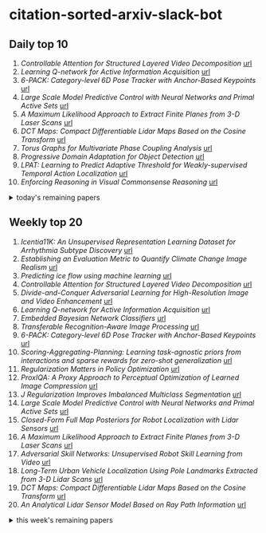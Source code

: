# citation-sorted-arxiv-slack-bot

## Daily top 10
1. *Controllable Attention for Structured Layered Video Decomposition* [url](http://arxiv.org/abs/1910.11306v1)
2. *Learning Q-network for Active Information Acquisition* [url](http://arxiv.org/abs/1910.10754v1)
3. *6-PACK: Category-level 6D Pose Tracker with Anchor-Based Keypoints* [url](http://arxiv.org/abs/1910.10750v1)
4. *Large Scale Model Predictive Control with Neural Networks and Primal Active Sets* [url](http://arxiv.org/abs/1910.10835v1)
5. *A Maximum Likelihood Approach to Extract Finite Planes from 3-D Laser Scans* [url](http://arxiv.org/abs/1910.11146v1)
6. *DCT Maps: Compact Differentiable Lidar Maps Based on the Cosine Transform* [url](http://arxiv.org/abs/1910.11147v1)
7. *Torus Graphs for Multivariate Phase Coupling Analysis* [url](http://arxiv.org/abs/1910.11044v1)
8. *Progressive Domain Adaptation for Object Detection* [url](http://arxiv.org/abs/1910.11319v1)
9. *LPAT: Learning to Predict Adaptive Threshold for Weakly-supervised Temporal Action Localization* [url](http://arxiv.org/abs/1910.11285v1)
10. *Enforcing Reasoning in Visual Commonsense Reasoning* [url](http://arxiv.org/abs/1910.11124v1)
<details><summary>today's remaining papers</summary>
  <ol start=11>
    <li><i>Anchor Diffusion for Unsupervised Video Object Segmentation</i> <a href="http://arxiv.org/abs/1910.10895v1">url</a></li>
    <li><i>Soft Prototyping Camera Designs for Car Detection Based on a Convolutional Neural Network</i> <a href="http://arxiv.org/abs/1910.10916v1">url</a></li>
    <li><i>Deep learning enabled laser speckle wavemeter with a high dynamic range</i> <a href="http://arxiv.org/abs/1910.10702v1">url</a></li>
    <li><i>Circulant Binary Convolutional Networks: Enhancing the Performance of 1-bit DCNNs with Circulant Back Propagation</i> <a href="http://arxiv.org/abs/1910.10853v1">url</a></li>
    <li><i>Diversifying Database Activity Monitoring with Bandits</i> <a href="http://arxiv.org/abs/1910.10777v1">url</a></li>
    <li><i>Pre-training in Deep Reinforcement Learning for Automatic Speech Recognition</i> <a href="http://arxiv.org/abs/1910.11256v1">url</a></li>
    <li><i>U-Time: A Fully Convolutional Network for Time Series Segmentation Applied to Sleep Staging</i> <a href="http://arxiv.org/abs/1910.11162v1">url</a></li>
    <li><i>Optimistic Regret Minimization for Extensive-Form Games via Dilated Distance-Generating Functions</i> <a href="http://arxiv.org/abs/1910.10906v1">url</a></li>
    <li><i>Identifying Unknown Instances for Autonomous Driving</i> <a href="http://arxiv.org/abs/1910.11296v1">url</a></li>
    <li><i>Meta-World: A Benchmark and Evaluation for Multi-Task and Meta Reinforcement Learning</i> <a href="http://arxiv.org/abs/1910.10897v1">url</a></li>
    <li><i>RoboNet: Large-Scale Multi-Robot Learning</i> <a href="http://arxiv.org/abs/1910.11215v1">url</a></li>
    <li><i>Aggregation Signature for Small Object Tracking</i> <a href="http://arxiv.org/abs/1910.10859v1">url</a></li>
    <li><i>Multi-label Co-regularization for Semi-supervised Facial Action Unit Recognition</i> <a href="http://arxiv.org/abs/1910.11012v1">url</a></li>
    <li><i>A Recurrent Variational Autoencoder for Speech Enhancement</i> <a href="http://arxiv.org/abs/1910.10942v1">url</a></li>
    <li><i>Taxonomy of Real Faults in Deep Learning Systems</i> <a href="http://arxiv.org/abs/1910.11015v1">url</a></li>
    <li><i>A Comparative Study of Neural Network Compression</i> <a href="http://arxiv.org/abs/1910.11144v1">url</a></li>
    <li><i>TexturePose: Supervising Human Mesh Estimation with Texture Consistency</i> <a href="http://arxiv.org/abs/1910.11322v1">url</a></li>
    <li><i>Convex Optimisation for Inverse Kinematics</i> <a href="http://arxiv.org/abs/1910.11016v1">url</a></li>
    <li><i>A Graph-Based Framework to Bridge Movies and Synopses</i> <a href="http://arxiv.org/abs/1910.11009v1">url</a></li>
    <li><i>Bootstrapping deep music separation from primitive auditory grouping principles</i> <a href="http://arxiv.org/abs/1910.11133v1">url</a></li>
    <li><i>Tractable Minor-free Generalization of Planar Zero-field Ising Models</i> <a href="http://arxiv.org/abs/1910.11142v1">url</a></li>
    <li><i>Hierarchical Transformers for Long Document Classification</i> <a href="http://arxiv.org/abs/1910.10781v1">url</a></li>
    <li><i>Attention-Guided Lightweight Network for Real-Time Segmentation of Robotic Surgical Instruments</i> <a href="http://arxiv.org/abs/1910.11109v1">url</a></li>
    <li><i>PID: A New Benchmark Dataset to Classify and Densify Pavement Distresses</i> <a href="http://arxiv.org/abs/1910.11123v1">url</a></li>
    <li><i>Machine learning Calabi-Yau metrics</i> <a href="http://arxiv.org/abs/1910.08605v1">url</a></li>
    <li><i>Online Boosting for Multilabel Ranking with Top-k Feedback</i> <a href="http://arxiv.org/abs/1910.10937v1">url</a></li>
    <li><i>Automatically Batching Control-Intensive Programs for Modern Accelerators</i> <a href="http://arxiv.org/abs/1910.11141v1">url</a></li>
    <li><i>Learning Multiparametric Biomarkers for Assessing MR-Guided Focused Ultrasound Treatments Using Volume-Conserving Registration</i> <a href="http://arxiv.org/abs/1910.10769v1">url</a></li>
    <li><i>ROBO: Robust, Fully Neural Object Detection for Robot Soccer</i> <a href="http://arxiv.org/abs/1910.10949v1">url</a></li>
    <li><i>Guided Image-to-Image Translation with Bi-Directional Feature Transformation</i> <a href="http://arxiv.org/abs/1910.11328v1">url</a></li>
    <li><i>Variational Predictive Information Bottleneck</i> <a href="http://arxiv.org/abs/1910.10831v1">url</a></li>
    <li><i>Unsupervised Videographic Analysis of Rodent Behaviour</i> <a href="http://arxiv.org/abs/1910.11065v1">url</a></li>
    <li><i>An Adaptive Empirical Bayesian Method for Sparse Deep Learning</i> <a href="http://arxiv.org/abs/1910.10791v1">url</a></li>
    <li><i>Deep Learning for Whole Slide Image Analysis: An Overview</i> <a href="http://arxiv.org/abs/1910.11097v1">url</a></li>
    <li><i>Inference in High-Dimensional Linear Regression via Lattice Basis Reduction and Integer Relation Detection</i> <a href="http://arxiv.org/abs/1910.10890v1">url</a></li>
    <li><i>GenSample: A Genetic Algorithm for Oversampling in Imbalanced Datasets</i> <a href="http://arxiv.org/abs/1910.10806v1">url</a></li>
    <li><i>Peanut Maturity Classification using Hyperspectral Imagery</i> <a href="http://arxiv.org/abs/1910.11122v1">url</a></li>
    <li><i>A Bayesian Approach to Recurrence in Neural Networks</i> <a href="http://arxiv.org/abs/1910.11247v1">url</a></li>
    <li><i>Preventing Adversarial Use of Datasets through Fair Core-Set Construction</i> <a href="http://arxiv.org/abs/1910.10871v1">url</a></li>
    <li><i>Diametrical Risk Minimization: Theory and Computations</i> <a href="http://arxiv.org/abs/1910.10844v1">url</a></li>
    <li><i>Predicting In-game Actions From the Language of NBA Players</i> <a href="http://arxiv.org/abs/1910.11292v1">url</a></li>
    <li><i>Evading Real-Time Person Detectors by Adversarial T-shirt</i> <a href="http://arxiv.org/abs/1910.11099v1">url</a></li>
    <li><i>Assisting human experts in the interpretation of their visual process: A case study on assessing copper surface adhesive potency</i> <a href="http://arxiv.org/abs/1910.11033v1">url</a></li>
    <li><i>Reversible designs for extreme memory cost reduction of CNN training</i> <a href="http://arxiv.org/abs/1910.11127v1">url</a></li>
    <li><i>Trojan Attacks on Wireless Signal Classification with Adversarial Machine Learning</i> <a href="http://arxiv.org/abs/1910.10766v1">url</a></li>
    <li><i>Gradient Sparification for Asynchronous Distributed Training</i> <a href="http://arxiv.org/abs/1910.10929v1">url</a></li>
    <li><i>Functional Tensors for Probabilistic Programming</i> <a href="http://arxiv.org/abs/1910.10775v1">url</a></li>
    <li><i>Cross-Lingual Vision-Language Navigation</i> <a href="http://arxiv.org/abs/1910.11301v1">url</a></li>
    <li><i>A blind Robust Image Watermarking Approach exploiting the DFT Magnitude</i> <a href="http://arxiv.org/abs/1910.11185v1">url</a></li>
    <li><i>On the geometry of learning neural quantum states</i> <a href="http://arxiv.org/abs/1910.11163v1">url</a></li>
    <li><i>Stochastic Channel-Based Federated Learning for Medical Data Privacy Preserving</i> <a href="http://arxiv.org/abs/1910.11160v1">url</a></li>
    <li><i>Delving into VoxCeleb: environment invariant speaker recognition</i> <a href="http://arxiv.org/abs/1910.11238v1">url</a></li>
    <li><i>Preference-Based Batch and Sequential Teaching: Towards a Unified View of Models</i> <a href="http://arxiv.org/abs/1910.10944v1">url</a></li>
    <li><i>Fixed-Confidence Guarantees for Bayesian Best-Arm Identification</i> <a href="http://arxiv.org/abs/1910.10945v1">url</a></li>
    <li><i>A Bayesian nonparametric test for conditional independence</i> <a href="http://arxiv.org/abs/1910.11219v1">url</a></li>
    <li><i>On sample complexity of neural networks</i> <a href="http://arxiv.org/abs/1910.11080v1">url</a></li>
    <li><i>High-Confidence Policy Optimization: Reshaping Ambiguity Sets in Robust MDPs</i> <a href="http://arxiv.org/abs/1910.10786v1">url</a></li>
    <li><i>Fully-Automatic Semantic Segmentation for Food Intake Tracking in Long-Term Care Homes</i> <a href="http://arxiv.org/abs/1910.11250v1">url</a></li>
    <li><i>KnowIT VQA: Answering Knowledge-Based Questions about Videos</i> <a href="http://arxiv.org/abs/1910.10706v1">url</a></li>
    <li><i>Learning Priors in High-frequency Domain for Inverse Imaging Reconstruction</i> <a href="http://arxiv.org/abs/1910.11148v1">url</a></li>
    <li><i>Sensor fusion using EMG and vision for hand gesture classification in mobile applications</i> <a href="http://arxiv.org/abs/1910.11126v1">url</a></li>
    <li><i>Robust Model Predictive Shielding for Safe Reinforcement Learning with Stochastic Dynamics</i> <a href="http://arxiv.org/abs/1910.10885v1">url</a></li>
    <li><i>We Know Where We Don't Know: 3D Bayesian CNNs for Uncertainty Quantification of Binary Segmentations for Material Simulations</i> <a href="http://arxiv.org/abs/1910.10793v1">url</a></li>
    <li><i>Emergent Properties of Finetuned Language Representation Models</i> <a href="http://arxiv.org/abs/1910.10832v1">url</a></li>
    <li><i>Auto-Model: Utilizing Research Papers and HPO Techniques to Deal with the CASH problem</i> <a href="http://arxiv.org/abs/1910.10902v1">url</a></li>
    <li><i>Weakly-Supervised Degree of Eye-Closeness Estimation</i> <a href="http://arxiv.org/abs/1910.10845v1">url</a></li>
    <li><i>Knowledge Transfer between Datasets for Learning-based Tissue Microstructure Estimation</i> <a href="http://arxiv.org/abs/1910.10930v1">url</a></li>
    <li><i>Semi-Supervised Histology Classification using Deep Multiple Instance Learning and Contrastive Predictive Coding</i> <a href="http://arxiv.org/abs/1910.10825v1">url</a></li>
    <li><i>Multi-channel Speech Separation Using Deep Embedding Model with Multilayer Bootstrap Networks</i> <a href="http://arxiv.org/abs/1910.10912v1">url</a></li>
    <li><i>Selective Attention Based Graph Convolutional Networks for Aspect-Level Sentiment Classification</i> <a href="http://arxiv.org/abs/1910.10857v1">url</a></li>
    <li><i>NER Models Using Pre-training and Transfer Learning for Healthcare</i> <a href="http://arxiv.org/abs/1910.11241v1">url</a></li>
    <li><i>Relation Module for Non-answerable Prediction on Question Answering</i> <a href="http://arxiv.org/abs/1910.10843v1">url</a></li>
    <li><i>Fast and Differentiable Message Passing for Stereo Vision</i> <a href="http://arxiv.org/abs/1910.10892v1">url</a></li>
    <li><i>Malware Classification using Deep Learning based Feature Extraction and Wrapper based Feature Selection Technique</i> <a href="http://arxiv.org/abs/1910.10958v1">url</a></li>
    <li><i>High dimensional regression for regenerative time-series: an application to road traffic modeling</i> <a href="http://arxiv.org/abs/1910.11095v1">url</a></li>
    <li><i>Community-Level Anomaly Detection for Anti-Money Laundering</i> <a href="http://arxiv.org/abs/1910.11313v1">url</a></li>
    <li><i>Fraud Detection in Networks: State-of-the-art</i> <a href="http://arxiv.org/abs/1910.11299v1">url</a></li>
    <li><i>Structure Learning of Gaussian Markov Random Fields with False Discovery Rate Control</i> <a href="http://arxiv.org/abs/1910.10860v1">url</a></li>
    <li><i>Word-level Deep Sign Language Recognition from Video: A New Large-scale Dataset and Methods Comparison</i> <a href="http://arxiv.org/abs/1910.11006v1">url</a></li>
    <li><i>Streaming Networks: Enable A Robust Classification of Noise-Corrupted Images</i> <a href="http://arxiv.org/abs/1910.11107v1">url</a></li>
    <li><i>Superposition as Data Augmentation using LSTM and HMM in Small Training Sets</i> <a href="http://arxiv.org/abs/1910.10881v1">url</a></li>
    <li><i>Partially Detected Intelligent Traffic Signal Control: Environmental Adaptation</i> <a href="http://arxiv.org/abs/1910.10808v1">url</a></li>
    <li><i>Designovel's system description for Fashion-IQ challenge 2019</i> <a href="http://arxiv.org/abs/1910.11119v1">url</a></li>
    <li><i>Low Shot Learning with Untrained Neural Networks for Imaging Inverse Problems</i> <a href="http://arxiv.org/abs/1910.10797v1">url</a></li>
    <li><i>Graph Representation learning for Audio & Music genre Classification</i> <a href="http://arxiv.org/abs/1910.11117v1">url</a></li>
    <li><i>Adversarial Feature Alignment: Avoid Catastrophic Forgetting in Incremental Task Lifelong Learning</i> <a href="http://arxiv.org/abs/1910.10986v1">url</a></li>
    <li><i>Vision-Infused Deep Audio Inpainting</i> <a href="http://arxiv.org/abs/1910.10997v1">url</a></li>
    <li><i>Attention-based Curiosity-driven Exploration in Deep Reinforcement Learning</i> <a href="http://arxiv.org/abs/1910.10840v1">url</a></li>
    <li><i>ATZSL: Defensive Zero-Shot Recognition in the Presence of Adversaries</i> <a href="http://arxiv.org/abs/1910.10994v1">url</a></li>
    <li><i>Development of a hand pose recognition system on an embedded computer using CNNs</i> <a href="http://arxiv.org/abs/1910.11100v1">url</a></li>
    <li><i>Unknown Identity Rejection Loss: Utilizing Unlabeled Data for Face Recognition</i> <a href="http://arxiv.org/abs/1910.10896v1">url</a></li>
    <li><i>DFNets: Spectral CNNs for Graphs with Feedback-Looped Filters</i> <a href="http://arxiv.org/abs/1910.10866v1">url</a></li>
    <li><i>Learning-based real-time method to looking through scattering medium oriented to practical application</i> <a href="http://arxiv.org/abs/1910.11272v1">url</a></li>
    <li><i>A context sensitive real-time Spell Checker with language adaptability</i> <a href="http://arxiv.org/abs/1910.11242v1">url</a></li>
    <li><i>Wasserstein total variation filtering</i> <a href="http://arxiv.org/abs/1910.10822v1">url</a></li>
    <li><i>Intensity-Based Feature Selection for Near Real-Time Damage Diagnosis of Building Structures</i> <a href="http://arxiv.org/abs/1910.11240v1">url</a></li>
    <li><i>Study of the impact of climate change on precipitation in Paris area using method based on iterative multiscale dynamic time warping (IMS-DTW)</i> <a href="http://arxiv.org/abs/1910.10809v1">url</a></li>
    <li><i>Emotion recognition with 4kresolution database</i> <a href="http://arxiv.org/abs/1910.11276v1">url</a></li>
    <li><i>Conversational Emotion Analysis via Attention Mechanisms</i> <a href="http://arxiv.org/abs/1910.11263v1">url</a></li>
    <li><i>Data hiding in complex-amplitude modulation using a digital micromirror device</i> <a href="http://arxiv.org/abs/1910.11222v1">url</a></li>
    <li><i>Katyusha Acceleration for Convex Finite-Sum Compositional Optimization</i> <a href="http://arxiv.org/abs/1910.11217v1">url</a></li>
    <li><i>Depth Camera Based Particle Filter for Robotic Osteotomy Navigation</i> <a href="http://arxiv.org/abs/1910.11116v1">url</a></li>
    <li><i>Spatiotemporal Tile-based Attention-guided LSTMs for Traffic Video Prediction</i> <a href="http://arxiv.org/abs/1910.11030v1">url</a></li>
    <li><i>ProLFA: Representative Prototype Selection for Local Feature Aggregation</i> <a href="http://arxiv.org/abs/1910.11010v1">url</a></li>
    <li><i>Deep topic modeling by multilayer bootstrap network and lasso</i> <a href="http://arxiv.org/abs/1910.10953v1">url</a></li>
    <li><i>ERM and RERM are optimal estimators for regression problems when malicious outliers corrupt the labels</i> <a href="http://arxiv.org/abs/1910.10923v1">url</a></li>
    <li><i>Minimax Regret of Switching-Constrained Online Convex Optimization: No Phase Transition</i> <a href="http://arxiv.org/abs/1910.10873v1">url</a></li>
    <li><i>Context-endcoding for neural network based skull stripping in magnetic resonance imaging</i> <a href="http://arxiv.org/abs/1910.10798v1">url</a></li>
    <li><i>Wasserstein Smoothing: Certified Robustness against Wasserstein Adversarial Attacks</i> <a href="http://arxiv.org/abs/1910.10783v1">url</a></li>
    <li><i>Speech Emotion Recognition via Contrastive Loss under Siamese Networks</i> <a href="http://arxiv.org/abs/1910.11174v1">url</a></li>
    <li><i>Face Detection on Surveillance Images</i> <a href="http://arxiv.org/abs/1910.11121v1">url</a></li>
    <li><i>Shallow Art: Art Extension Through Simple Machine Learning</i> <a href="http://arxiv.org/abs/1910.11118v1">url</a></li>
    <li><i>Facial Emotion Recognition Using Deep Learning</i> <a href="http://arxiv.org/abs/1910.11113v1">url</a></li>
  </ol>
</details>

## Weekly top 20
1. *Icentia11K: An Unsupervised Representation Learning Dataset for Arrhythmia Subtype Discovery* [url](http://arxiv.org/abs/1910.09570v1)
2. *Establishing an Evaluation Metric to Quantify Climate Change Image Realism* [url](http://arxiv.org/abs/1910.10143v1)
3. *Predicting ice flow using machine learning* [url](http://arxiv.org/abs/1910.08922v1)
4. *Controllable Attention for Structured Layered Video Decomposition* [url](http://arxiv.org/abs/1910.11306v1)
5. *Divide-and-Conquer Adversarial Learning for High-Resolution Image and Video Enhancement* [url](http://arxiv.org/abs/1910.10455v1)
6. *Learning Q-network for Active Information Acquisition* [url](http://arxiv.org/abs/1910.10754v1)
7. *Embedded Bayesian Network Classifiers* [url](http://arxiv.org/abs/1910.09715v1)
8. *Transferable Recognition-Aware Image Processing* [url](http://arxiv.org/abs/1910.09185v1)
9. *6-PACK: Category-level 6D Pose Tracker with Anchor-Based Keypoints* [url](http://arxiv.org/abs/1910.10750v1)
10. *Scoring-Aggregating-Planning: Learning task-agnostic priors from interactions and sparse rewards for zero-shot generalization* [url](http://arxiv.org/abs/1910.08143v1)
11. *Regularization Matters in Policy Optimization* [url](http://arxiv.org/abs/1910.09191v1)
12. *ProxIQA: A Proxy Approach to Perceptual Optimization of Learned Image Compression* [url](http://arxiv.org/abs/1910.08845v1)
13. *J Regularization Improves Imbalanced Multiclass Segmentation* [url](http://arxiv.org/abs/1910.09783v1)
14. *Large Scale Model Predictive Control with Neural Networks and Primal Active Sets* [url](http://arxiv.org/abs/1910.10835v1)
15. *Closed-Form Full Map Posteriors for Robot Localization with Lidar Sensors* [url](http://arxiv.org/abs/1910.10493v1)
16. *A Maximum Likelihood Approach to Extract Finite Planes from 3-D Laser Scans* [url](http://arxiv.org/abs/1910.11146v1)
17. *Adversarial Skill Networks: Unsupervised Robot Skill Learning from Video* [url](http://arxiv.org/abs/1910.09430v1)
18. *Long-Term Urban Vehicle Localization Using Pole Landmarks Extracted from 3-D Lidar Scans* [url](http://arxiv.org/abs/1910.10550v1)
19. *DCT Maps: Compact Differentiable Lidar Maps Based on the Cosine Transform* [url](http://arxiv.org/abs/1910.11147v1)
20. *An Analytical Lidar Sensor Model Based on Ray Path Information* [url](http://arxiv.org/abs/1910.10469v1)
<details><summary>this week's remaining papers</summary>
  <ol start=21>
    <li><i>Torus Graphs for Multivariate Phase Coupling Analysis</i> <a href="http://arxiv.org/abs/1910.11044v1">url</a></li>
    <li><i>GraphSAC: Detecting anomalies in large-scale graphs</i> <a href="http://arxiv.org/abs/1910.09589v1">url</a></li>
    <li><i>Edge Dithering for Robust Adaptive Graph Convolutional Networks</i> <a href="http://arxiv.org/abs/1910.09590v1">url</a></li>
    <li><i>Multi-agent Hierarchical Reinforcement Learning with Dynamic Termination</i> <a href="http://arxiv.org/abs/1910.09508v1">url</a></li>
    <li><i>Learning GANs and Ensembles Using Discrepancy</i> <a href="http://arxiv.org/abs/1910.08965v1">url</a></li>
    <li><i>Constructing Artificial Data for Fine-tuning for Low-Resource Biomedical Text Tagging with Applications in PICO Annotation</i> <a href="http://arxiv.org/abs/1910.09255v1">url</a></li>
    <li><i>Complex Transformer: A Framework for Modeling Complex-Valued Sequence</i> <a href="http://arxiv.org/abs/1910.10202v1">url</a></li>
    <li><i>Amortized Rejection Sampling in Universal Probabilistic Programming</i> <a href="http://arxiv.org/abs/1910.09056v1">url</a></li>
    <li><i>SalGaze: Personalizing Gaze Estimation Using Visual Saliency</i> <a href="http://arxiv.org/abs/1910.10603v1">url</a></li>
    <li><i>Anatomically-Informed Data Augmentation for functional MRI with Applications to Deep Learning</i> <a href="http://arxiv.org/abs/1910.08112v1">url</a></li>
    <li><i>Progressive Domain Adaptation for Object Detection</i> <a href="http://arxiv.org/abs/1910.11319v1">url</a></li>
    <li><i>Learning Resilient Behaviors for Navigation Under Uncertainty Environments</i> <a href="http://arxiv.org/abs/1910.09998v1">url</a></li>
    <li><i>LPAT: Learning to Predict Adaptive Threshold for Weakly-supervised Temporal Action Localization</i> <a href="http://arxiv.org/abs/1910.11285v1">url</a></li>
    <li><i>Global Capacity Measures for Deep ReLU Networks via Path Sampling</i> <a href="http://arxiv.org/abs/1910.10245v1">url</a></li>
    <li><i>Enforcing Reasoning in Visual Commonsense Reasoning</i> <a href="http://arxiv.org/abs/1910.11124v1">url</a></li>
    <li><i>An Unbiased Risk Estimator for Learning with Augmented Classes</i> <a href="http://arxiv.org/abs/1910.09388v1">url</a></li>
    <li><i>Automatic Data Augmentation by Learning the Deterministic Policy</i> <a href="http://arxiv.org/abs/1910.08343v1">url</a></li>
    <li><i>Dealing with Sparse Rewards in Reinforcement Learning</i> <a href="http://arxiv.org/abs/1910.09281v1">url</a></li>
    <li><i>Attacking Optical Flow</i> <a href="http://arxiv.org/abs/1910.10053v1">url</a></li>
    <li><i>Anchor Diffusion for Unsupervised Video Object Segmentation</i> <a href="http://arxiv.org/abs/1910.10895v1">url</a></li>
    <li><i>Mirror Descent View for Neural Network Quantization</i> <a href="http://arxiv.org/abs/1910.08237v1">url</a></li>
    <li><i>Soft Prototyping Camera Designs for Car Detection Based on a Convolutional Neural Network</i> <a href="http://arxiv.org/abs/1910.10916v1">url</a></li>
    <li><i>Policy Optimization for $\mathcal{H}_2$ Linear Control with $\mathcal{H}_\infty$ Robustness Guarantee: Implicit Regularization and Global Convergence</i> <a href="http://arxiv.org/abs/1910.09496v1">url</a></li>
    <li><i>From Personalization to Privatization: Meta Matrix Factorization for Private Rating Predictions</i> <a href="http://arxiv.org/abs/1910.10086v1">url</a></li>
    <li><i>Scheduling the Learning Rate via Hypergradients: New Insights and a New Algorithm</i> <a href="http://arxiv.org/abs/1910.08525v1">url</a></li>
    <li><i>Deep learning enabled laser speckle wavemeter with a high dynamic range</i> <a href="http://arxiv.org/abs/1910.10702v1">url</a></li>
    <li><i>NormGrad: Finding the Pixels that Matter for Training</i> <a href="http://arxiv.org/abs/1910.08823v1">url</a></li>
    <li><i>Fast Exact Matrix Completion: A Unifying Optimization Framework</i> <a href="http://arxiv.org/abs/1910.09092v1">url</a></li>
    <li><i>Personalized Treatment for Coronary Artery Disease Patients: A Machine Learning Approach</i> <a href="http://arxiv.org/abs/1910.08483v1">url</a></li>
    <li><i>Making Bayesian Predictive Models Interpretable: A Decision Theoretic Approach</i> <a href="http://arxiv.org/abs/1910.09358v1">url</a></li>
    <li><i>Occlusions for Effective Data Augmentation in Image Classification</i> <a href="http://arxiv.org/abs/1910.10651v1">url</a></li>
    <li><i>Understanding Deep Networks via Extremal Perturbations and Smooth Masks</i> <a href="http://arxiv.org/abs/1910.08485v1">url</a></li>
    <li><i>Circulant Binary Convolutional Networks: Enhancing the Performance of 1-bit DCNNs with Circulant Back Propagation</i> <a href="http://arxiv.org/abs/1910.10853v1">url</a></li>
    <li><i>Online Learning in Planar Pushing with Combined Prediction Model</i> <a href="http://arxiv.org/abs/1910.08181v1">url</a></li>
    <li><i>Coercing Machine Learning to Output Physically Accurate Results</i> <a href="http://arxiv.org/abs/1910.09671v1">url</a></li>
    <li><i>Improving the Gating Mechanism of Recurrent Neural Networks</i> <a href="http://arxiv.org/abs/1910.09890v1">url</a></li>
    <li><i>A Dataset of Multi-Illumination Images in the Wild</i> <a href="http://arxiv.org/abs/1910.08131v1">url</a></li>
    <li><i>Discovering the Compositional Structure of Vector Representations with Role Learning Networks</i> <a href="http://arxiv.org/abs/1910.09113v1">url</a></li>
    <li><i>Diversifying Database Activity Monitoring with Bandits</i> <a href="http://arxiv.org/abs/1910.10777v1">url</a></li>
    <li><i>Poisson CNN: Convolutional Neural Networks for the Solution of the Poisson Equation with Varying Meshes and Dirichlet Boundary Conditions</i> <a href="http://arxiv.org/abs/1910.08613v1">url</a></li>
    <li><i>Separation of Chaotic Signals by Reservoir Computing</i> <a href="http://arxiv.org/abs/1910.10080v1">url</a></li>
    <li><i>i-RIM applied to the fastMRI challenge</i> <a href="http://arxiv.org/abs/1910.08952v1">url</a></li>
    <li><i>An Alternative Surrogate Loss for PGD-based Adversarial Testing</i> <a href="http://arxiv.org/abs/1910.09338v1">url</a></li>
    <li><i>Neural Execution of Graph Algorithms</i> <a href="http://arxiv.org/abs/1910.10593v1">url</a></li>
    <li><i>Federated Evaluation of On-device Personalization</i> <a href="http://arxiv.org/abs/1910.10252v1">url</a></li>
    <li><i>An Empirical Study on Learning Fairness Metrics for COMPAS Data with Human Supervision</i> <a href="http://arxiv.org/abs/1910.10255v1">url</a></li>
    <li><i>Pre-training in Deep Reinforcement Learning for Automatic Speech Recognition</i> <a href="http://arxiv.org/abs/1910.11256v1">url</a></li>
    <li><i>Machine Learning for Scent: Learning Generalizable Perceptual Representations of Small Molecules</i> <a href="http://arxiv.org/abs/1910.10685v1">url</a></li>
    <li><i>Learning a Generic Adaptive Wavelet Shrinkage Function for Denoising</i> <a href="http://arxiv.org/abs/1910.09234v1">url</a></li>
    <li><i>An Optimal Transport Framework for Zero-Shot Learning</i> <a href="http://arxiv.org/abs/1910.09057v1">url</a></li>
    <li><i>Resource Allocation in Mobility-Aware Federated Learning Networks: A Deep Reinforcement Learning Approach</i> <a href="http://arxiv.org/abs/1910.09172v1">url</a></li>
    <li><i>Learning Compositional Koopman Operators for Model-Based Control</i> <a href="http://arxiv.org/abs/1910.08264v1">url</a></li>
    <li><i>U-Time: A Fully Convolutional Network for Time Series Segmentation Applied to Sleep Staging</i> <a href="http://arxiv.org/abs/1910.11162v1">url</a></li>
    <li><i>Optimistic Regret Minimization for Extensive-Form Games via Dilated Distance-Generating Functions</i> <a href="http://arxiv.org/abs/1910.10906v1">url</a></li>
    <li><i>Identifying Unknown Instances for Autonomous Driving</i> <a href="http://arxiv.org/abs/1910.11296v1">url</a></li>
    <li><i>Discriminative Neural Clustering for Speaker Diarisation</i> <a href="http://arxiv.org/abs/1910.09703v1">url</a></li>
    <li><i>Decoupling Representation and Classifier for Long-Tailed Recognition</i> <a href="http://arxiv.org/abs/1910.09217v1">url</a></li>
    <li><i>Meta-World: A Benchmark and Evaluation for Multi-Task and Meta Reinforcement Learning</i> <a href="http://arxiv.org/abs/1910.10897v1">url</a></li>
    <li><i>A practical two-stage training strategy for multi-stream end-to-end speech recognition</i> <a href="http://arxiv.org/abs/1910.10671v1">url</a></li>
    <li><i>Image Deconvolution with Deep Image and Kernel Priors</i> <a href="http://arxiv.org/abs/1910.08386v1">url</a></li>
    <li><i>Spatially-Aware Graph Neural Networks for Relational Behavior Forecasting from Sensor Data</i> <a href="http://arxiv.org/abs/1910.08233v1">url</a></li>
    <li><i>RoboNet: Large-Scale Multi-Robot Learning</i> <a href="http://arxiv.org/abs/1910.11215v1">url</a></li>
    <li><i>The Practicality of Stochastic Optimization in Imaging Inverse Problems</i> <a href="http://arxiv.org/abs/1910.10100v1">url</a></li>
    <li><i>Scanner Invariant Multiple Sclerosis Lesion Segmentation from MRI</i> <a href="http://arxiv.org/abs/1910.10035v1">url</a></li>
    <li><i>Aggregation Signature for Small Object Tracking</i> <a href="http://arxiv.org/abs/1910.10859v1">url</a></li>
    <li><i>Identification of Interaction Clusters Using a Semi-supervised Hierarchical Clustering Method</i> <a href="http://arxiv.org/abs/1910.08864v1">url</a></li>
    <li><i>You May Not Need Order in Time Series Forecasting</i> <a href="http://arxiv.org/abs/1910.09620v1">url</a></li>
    <li><i>IPOD: Corpus of 190,000 Industrial Occupations</i> <a href="http://arxiv.org/abs/1910.10495v1">url</a></li>
    <li><i>Predicting origin-destination ride-sourcing demand with a spatio-temporal encoder-decoder residual multi-graph convolutional network</i> <a href="http://arxiv.org/abs/1910.09103v1">url</a></li>
    <li><i>Temporal Network Sampling</i> <a href="http://arxiv.org/abs/1910.08657v1">url</a></li>
    <li><i>Tropical Cyclone Track Forecasting using Fused Deep Learning from Aligned Reanalysis Data</i> <a href="http://arxiv.org/abs/1910.10566v1">url</a></li>
    <li><i>A deep active learning system for species identification and counting in camera trap images</i> <a href="http://arxiv.org/abs/1910.09716v1">url</a></li>
    <li><i>4-Connected Shift Residual Networks</i> <a href="http://arxiv.org/abs/1910.09931v1">url</a></li>
    <li><i>Component Attention Guided Face Super-Resolution Network: CAGFace</i> <a href="http://arxiv.org/abs/1910.08761v1">url</a></li>
    <li><i>Multi-label Co-regularization for Semi-supervised Facial Action Unit Recognition</i> <a href="http://arxiv.org/abs/1910.11012v1">url</a></li>
    <li><i>Multi-dimensional Features for Prediction with Tweets</i> <a href="http://arxiv.org/abs/1910.09324v1">url</a></li>
    <li><i>INTEL-TAU: A Color Constancy Dataset</i> <a href="http://arxiv.org/abs/1910.10404v1">url</a></li>
    <li><i>Deep Classification Network for Monocular Depth Estimation</i> <a href="http://arxiv.org/abs/1910.10369v1">url</a></li>
    <li><i>Gaze360: Physically Unconstrained Gaze Estimation in the Wild</i> <a href="http://arxiv.org/abs/1910.10088v1">url</a></li>
    <li><i>Point Process Flows</i> <a href="http://arxiv.org/abs/1910.08281v1">url</a></li>
    <li><i>Generalized Domain Adaptation with Covariate and Label Shift CO-ALignment</i> <a href="http://arxiv.org/abs/1910.10320v1">url</a></li>
    <li><i>CSID: Center, Scale, Identity and Density-aware Pedestrian Detection in a Crowd</i> <a href="http://arxiv.org/abs/1910.09188v1">url</a></li>
    <li><i>Kernelized Wasserstein Natural Gradient</i> <a href="http://arxiv.org/abs/1910.09652v1">url</a></li>
    <li><i>A Recurrent Variational Autoencoder for Speech Enhancement</i> <a href="http://arxiv.org/abs/1910.10942v1">url</a></li>
    <li><i>Differentiable Deep Clustering with Cluster Size Constraints</i> <a href="http://arxiv.org/abs/1910.09036v1">url</a></li>
    <li><i>Bayesian Optimization Allowing for Common Random Numbers</i> <a href="http://arxiv.org/abs/1910.09259v1">url</a></li>
    <li><i>Extracting local switching fields in permanent magnets using machine learning</i> <a href="http://arxiv.org/abs/1910.09279v1">url</a></li>
    <li><i>Taxonomy of Real Faults in Deep Learning Systems</i> <a href="http://arxiv.org/abs/1910.11015v1">url</a></li>
    <li><i>Aleatoric and Epistemic Uncertainty in Machine Learning: A Tutorial Introduction</i> <a href="http://arxiv.org/abs/1910.09457v1">url</a></li>
    <li><i>Attention Mechanism Enhanced Kernel Prediction Networks for Denoising of Burst Images</i> <a href="http://arxiv.org/abs/1910.08313v1">url</a></li>
    <li><i>Self-Attentive Document Interaction Networks for Permutation Equivariant Ranking</i> <a href="http://arxiv.org/abs/1910.09676v1">url</a></li>
    <li><i>Kernel computations from large-scale random features obtained by Optical Processing Units</i> <a href="http://arxiv.org/abs/1910.09880v1">url</a></li>
    <li><i>EdgeAI: A Vision for Deep Learning in IoT Era</i> <a href="http://arxiv.org/abs/1910.10356v1">url</a></li>
    <li><i>A Comparative Study of Neural Network Compression</i> <a href="http://arxiv.org/abs/1910.11144v1">url</a></li>
    <li><i>Efficient Computation of Probabilistic Dominance in Robust Multi-Objective Optimization</i> <a href="http://arxiv.org/abs/1910.08413v1">url</a></li>
    <li><i>Autonomous exploration for navigating in non-stationary CMPs</i> <a href="http://arxiv.org/abs/1910.08446v1">url</a></li>
    <li><i>Learning to Learn by Zeroth-Order Oracle</i> <a href="http://arxiv.org/abs/1910.09464v1">url</a></li>
    <li><i>Mitigating Overfitting in Supervised Classification from Two Unlabeled Datasets: A Consistent Risk Correction Approach</i> <a href="http://arxiv.org/abs/1910.08974v1">url</a></li>
    <li><i>A Survey and Taxonomy of Adversarial Neural Networks for Text-to-Image Synthesis</i> <a href="http://arxiv.org/abs/1910.09399v1">url</a></li>
    <li><i>TexturePose: Supervising Human Mesh Estimation with Texture Consistency</i> <a href="http://arxiv.org/abs/1910.11322v1">url</a></li>
    <li><i>Convex Optimisation for Inverse Kinematics</i> <a href="http://arxiv.org/abs/1910.11016v1">url</a></li>
    <li><i>Automatic Generation of Multi-precision Multi-arithmetic CNN Accelerators for FPGAs</i> <a href="http://arxiv.org/abs/1910.10075v1">url</a></li>
    <li><i>Mask Combination of Multi-layer Graphs for Global Structure Inference</i> <a href="http://arxiv.org/abs/1910.10114v1">url</a></li>
    <li><i>Online Bagging for Anytime Transfer Learning</i> <a href="http://arxiv.org/abs/1910.08945v1">url</a></li>
    <li><i>Solving dynamic multi-objective optimization problems via support vector machine</i> <a href="http://arxiv.org/abs/1910.08747v1">url</a></li>
    <li><i>A Graph-Based Framework to Bridge Movies and Synopses</i> <a href="http://arxiv.org/abs/1910.11009v1">url</a></li>
    <li><i>Self-Supervised Physics-Based Deep Learning MRI Reconstruction Without Fully-Sampled Data</i> <a href="http://arxiv.org/abs/1910.09116v1">url</a></li>
    <li><i>Learning Partial Differential Equations from Data Using Neural Networks</i> <a href="http://arxiv.org/abs/1910.10262v1">url</a></li>
    <li><i>Structured Prediction Helps 3D Human Motion Modelling</i> <a href="http://arxiv.org/abs/1910.09070v1">url</a></li>
    <li><i>VariBAD: A Very Good Method for Bayes-Adaptive Deep RL via Meta-Learning</i> <a href="http://arxiv.org/abs/1910.08348v1">url</a></li>
    <li><i>USTAR: Online Multimodal Embedding for Modeling User-Guided Spatiotemporal Activity</i> <a href="http://arxiv.org/abs/1910.10335v1">url</a></li>
    <li><i>Decoupling feature propagation from the design of graph auto-encoders</i> <a href="http://arxiv.org/abs/1910.08589v1">url</a></li>
    <li><i>Multi-User MABs with User Dependent Rewards for Uncoordinated Spectrum Access</i> <a href="http://arxiv.org/abs/1910.09091v1">url</a></li>
    <li><i>Multi-player Multi-Armed Bandits with non-zero rewards on collisions for uncoordinated spectrum access</i> <a href="http://arxiv.org/abs/1910.09089v1">url</a></li>
    <li><i>Explainable Artificial Intelligence (XAI): Concepts, Taxonomies, Opportunities and Challenges toward Responsible AI</i> <a href="http://arxiv.org/abs/1910.10045v1">url</a></li>
    <li><i>Teach Biped Robots to Walk via Gait Principles and Reinforcement Learning with Adversarial Critics</i> <a href="http://arxiv.org/abs/1910.10194v1">url</a></li>
    <li><i>The Exact Equivalence of Independence Testing and Two-Sample Testing</i> <a href="http://arxiv.org/abs/1910.08883v1">url</a></li>
    <li><i>Learning Adaptive Regularization for Image Labeling Using Geometric Assignment</i> <a href="http://arxiv.org/abs/1910.09976v1">url</a></li>
    <li><i>On the Difficulty of Warm-Starting Neural Network Training</i> <a href="http://arxiv.org/abs/1910.08475v1">url</a></li>
    <li><i>Semantics for Global and Local Interpretation of Deep Neural Networks</i> <a href="http://arxiv.org/abs/1910.09085v1">url</a></li>
    <li><i>Contextual Prediction Difference Analysis</i> <a href="http://arxiv.org/abs/1910.09086v1">url</a></li>
    <li><i>Opinion shaping in social networks using reinforcement learning</i> <a href="http://arxiv.org/abs/1910.08802v1">url</a></li>
    <li><i>Contrastive Representation Distillation</i> <a href="http://arxiv.org/abs/1910.10699v1">url</a></li>
    <li><i>Train Where the Data is: A Case for Bandwidth Efficient Coded Training</i> <a href="http://arxiv.org/abs/1910.10283v1">url</a></li>
    <li><i>Multiphase flow prediction with deep neural networks</i> <a href="http://arxiv.org/abs/1910.09657v1">url</a></li>
    <li><i>Hadamard Codebook Based Deep Hashing</i> <a href="http://arxiv.org/abs/1910.09182v1">url</a></li>
    <li><i>Cascaded Generation of High-quality Color Visible Face Images from Thermal Captures</i> <a href="http://arxiv.org/abs/1910.09524v1">url</a></li>
    <li><i>Modelling Generalized Forces with Reinforcement Learning for Sim-to-Real Transfer</i> <a href="http://arxiv.org/abs/1910.09471v1">url</a></li>
    <li><i>The TCGA Meta-Dataset Clinical Benchmark</i> <a href="http://arxiv.org/abs/1910.08636v1">url</a></li>
    <li><i>Convolutional Neural Networks for Space-Time Block Coding Recognition</i> <a href="http://arxiv.org/abs/1910.09952v1">url</a></li>
    <li><i>CreditPrint: Credit Investigation via Geographic Footprints by Deep Learning</i> <a href="http://arxiv.org/abs/1910.08734v1">url</a></li>
    <li><i>A Deep Learning based Pipeline for Efficient Oral Cancer Screening on Whole Slide Images</i> <a href="http://arxiv.org/abs/1910.10549v1">url</a></li>
    <li><i>Multi-Band Multi-Resolution Fully Convolutional Neural Networks for Singing Voice Separation</i> <a href="http://arxiv.org/abs/1910.09266v1">url</a></li>
    <li><i>Two-Step Sound Source Separation: Training on Learned Latent Targets</i> <a href="http://arxiv.org/abs/1910.09804v1">url</a></li>
    <li><i>Conquering the CNN Over-Parameterization Dilemma: A Volterra Filtering Approach for Action Recognition</i> <a href="http://arxiv.org/abs/1910.09616v1">url</a></li>
    <li><i>CAI4CAI: The Rise of Contextual Artificial Intelligence in Computer Assisted Interventions</i> <a href="http://arxiv.org/abs/1910.09031v1">url</a></li>
    <li><i>Enhancing Recurrent Neural Networks with Sememes</i> <a href="http://arxiv.org/abs/1910.08910v1">url</a></li>
    <li><i>Prediction of Reaction Time and Vigilance Variability from Spatiospectral Features of Resting-State EEG in a Long Sustained Attention Task</i> <a href="http://arxiv.org/abs/1910.10076v1">url</a></li>
    <li><i>Q-GADMM: Quantized Group ADMM for Communication Efficient Decentralized Machine Learning</i> <a href="http://arxiv.org/abs/1910.10453v1">url</a></li>
    <li><i>Clotho: An Audio Captioning Dataset</i> <a href="http://arxiv.org/abs/1910.09387v1">url</a></li>
    <li><i>Robust Training with Ensemble Consensus</i> <a href="http://arxiv.org/abs/1910.09792v1">url</a></li>
    <li><i>A Structured Prediction Approach for Generalization in Cooperative Multi-Agent Reinforcement Learning</i> <a href="http://arxiv.org/abs/1910.08809v1">url</a></li>
    <li><i>Recovering Localized Adversarial Attacks</i> <a href="http://arxiv.org/abs/1910.09239v1">url</a></li>
    <li><i>Machine Learning Inter-Atomic Potentials Generation Driven by Active Learning: A Case Study for Amorphous and Liquid Hafnium dioxide</i> <a href="http://arxiv.org/abs/1910.10254v1">url</a></li>
    <li><i>Toward 3D Object Reconstruction from Stereo Images</i> <a href="http://arxiv.org/abs/1910.08223v1">url</a></li>
    <li><i>AI Safety for High Energy Physics</i> <a href="http://arxiv.org/abs/1910.08606v1">url</a></li>
    <li><i>MultiVerse: Causal Reasoning using Importance Sampling in Probabilistic Programming</i> <a href="http://arxiv.org/abs/1910.08091v1">url</a></li>
    <li><i>Bootstrapping deep music separation from primitive auditory grouping principles</i> <a href="http://arxiv.org/abs/1910.11133v1">url</a></li>
    <li><i>Stability of Graph Neural Networks to Relative Perturbations</i> <a href="http://arxiv.org/abs/1910.09655v1">url</a></li>
    <li><i>ELSA: A Throughput-Optimized Design of an LSTM Accelerator for Energy-Constrained Devices</i> <a href="http://arxiv.org/abs/1910.08683v1">url</a></li>
    <li><i>Fast and Automatic Periacetabular Osteotomy Fragment Pose Estimation Using Intraoperatively Implanted Fiducials and Single-View Fluoroscopy</i> <a href="http://arxiv.org/abs/1910.10187v1">url</a></li>
    <li><i>Efficient Decoupled Neural Architecture Search by Structure and Operation Sampling</i> <a href="http://arxiv.org/abs/1910.10397v1">url</a></li>
    <li><i>Batch Face Alignment using a Low-rank GAN</i> <a href="http://arxiv.org/abs/1910.09244v1">url</a></li>
    <li><i>RTFM: Generalising to Novel Environment Dynamics via Reading</i> <a href="http://arxiv.org/abs/1910.08210v1">url</a></li>
    <li><i>DwNet: Dense warp-based network for pose-guided human video generation</i> <a href="http://arxiv.org/abs/1910.09139v1">url</a></li>
    <li><i>First-Order Preconditioning via Hypergradient Descent</i> <a href="http://arxiv.org/abs/1910.08461v1">url</a></li>
    <li><i>Adversarial Example Detection by Classification for Deep Speech Recognition</i> <a href="http://arxiv.org/abs/1910.10013v1">url</a></li>
    <li><i>Model Order Selection in DoA Scenarios via Cross-Entropy based Machine Learning Techniques</i> <a href="http://arxiv.org/abs/1910.09284v1">url</a></li>
    <li><i>Tractable Minor-free Generalization of Planar Zero-field Ising Models</i> <a href="http://arxiv.org/abs/1910.11142v1">url</a></li>
    <li><i>Learning to Answer Subjective, Specific Product-Related Queries using Customer Reviews by Neural Domain Adaptation</i> <a href="http://arxiv.org/abs/1910.08270v1">url</a></li>
    <li><i>Sparsification as a Remedy for Staleness in Distributed Asynchronous SGD</i> <a href="http://arxiv.org/abs/1910.09466v1">url</a></li>
    <li><i>Hierarchical Transformers for Long Document Classification</i> <a href="http://arxiv.org/abs/1910.10781v1">url</a></li>
    <li><i>Maximum Probability Principle and Black-Box Priors</i> <a href="http://arxiv.org/abs/1910.09417v1">url</a></li>
    <li><i>Towards best practice in explaining neural network decisions with LRP</i> <a href="http://arxiv.org/abs/1910.09840v1">url</a></li>
    <li><i>Attention-Guided Lightweight Network for Real-Time Segmentation of Robotic Surgical Instruments</i> <a href="http://arxiv.org/abs/1910.11109v1">url</a></li>
    <li><i>Self-Supervised Sim-to-Real Adaptation for Visual Robotic Manipulation</i> <a href="http://arxiv.org/abs/1910.09470v1">url</a></li>
    <li><i>Accelerated Primal-Dual Algorithms for Distributed Smooth Convex Optimization over Networks</i> <a href="http://arxiv.org/abs/1910.10666v1">url</a></li>
    <li><i>Classification of spherical objects based on the form function of acoustic echoes</i> <a href="http://arxiv.org/abs/1910.08501v1">url</a></li>
    <li><i>Deep Parametric Indoor Lighting Estimation</i> <a href="http://arxiv.org/abs/1910.08812v1">url</a></li>
    <li><i>Deep Set-to-Set Matching and Learning</i> <a href="http://arxiv.org/abs/1910.09972v1">url</a></li>
    <li><i>PID: A New Benchmark Dataset to Classify and Densify Pavement Distresses</i> <a href="http://arxiv.org/abs/1910.11123v1">url</a></li>
    <li><i>Weakly-Supervised Completion Moment Detection using Temporal Attention</i> <a href="http://arxiv.org/abs/1910.09920v1">url</a></li>
    <li><i>Variational Integrator Networks for Physically Meaningful Embeddings</i> <a href="http://arxiv.org/abs/1910.09349v1">url</a></li>
    <li><i>Image Difficulty Curriculum for Generative Adversarial Networks (CuGAN)</i> <a href="http://arxiv.org/abs/1910.08967v1">url</a></li>
    <li><i>Multi-Resolution Weak Supervision for Sequential Data</i> <a href="http://arxiv.org/abs/1910.09505v1">url</a></li>
    <li><i>Image processing in DNA</i> <a href="http://arxiv.org/abs/1910.10095v1">url</a></li>
    <li><i>Explicitly Bayesian Regularizations in Deep Learning</i> <a href="http://arxiv.org/abs/1910.09732v1">url</a></li>
    <li><i>Strategic Adaptation to Classifiers: A Causal Perspective</i> <a href="http://arxiv.org/abs/1910.10362v1">url</a></li>
    <li><i>Aggregated Gradient Langevin Dynamics</i> <a href="http://arxiv.org/abs/1910.09223v1">url</a></li>
    <li><i>Modeling plate and spring reverberation using a DSP-informed deep neural network</i> <a href="http://arxiv.org/abs/1910.10105v1">url</a></li>
    <li><i>Minimax Rate Optimal Adaptive Nearest Neighbor Classification and Regression</i> <a href="http://arxiv.org/abs/1910.10513v1">url</a></li>
    <li><i>Towards User Empowerment</i> <a href="http://arxiv.org/abs/1910.09398v1">url</a></li>
    <li><i>Faster Stochastic Algorithms via History-Gradient Aided Batch Size Adaptation</i> <a href="http://arxiv.org/abs/1910.09670v1">url</a></li>
    <li><i>Is graph biased feature selection of genes better than random?</i> <a href="http://arxiv.org/abs/1910.09600v1">url</a></li>
    <li><i>Landing Probabilities of Random Walks for Seed-Set Expansion in Hypergraphs</i> <a href="http://arxiv.org/abs/1910.09040v1">url</a></li>
    <li><i>Unsupervised Boosting-based Autoencoder Ensembles for Outlier Detection</i> <a href="http://arxiv.org/abs/1910.09754v1">url</a></li>
    <li><i>Identification of primary angle-closure on AS-OCT images with Convolutional Neural Networks</i> <a href="http://arxiv.org/abs/1910.10414v1">url</a></li>
    <li><i>Follow Alice into the Rabbit Hole: Giving Dialogue Agents Understanding of Human Level Attributes</i> <a href="http://arxiv.org/abs/1910.08293v1">url</a></li>
    <li><i>Machine learning Calabi-Yau metrics</i> <a href="http://arxiv.org/abs/1910.08605v1">url</a></li>
    <li><i>Notable Site Recognition on Mobile Devices using Deep Learning with Crowd-sourced Imagery</i> <a href="http://arxiv.org/abs/1910.09705v1">url</a></li>
    <li><i>Utilising Low Complexity CNNs to Lift Non-Local Redundancies in Video Coding</i> <a href="http://arxiv.org/abs/1910.08737v1">url</a></li>
    <li><i>Penalizing small errors using an Adaptive Logarithmic Loss</i> <a href="http://arxiv.org/abs/1910.09717v1">url</a></li>
    <li><i>AFO-TAD: Anchor-free One-Stage Detector for Temporal Action Detection</i> <a href="http://arxiv.org/abs/1910.08250v1">url</a></li>
    <li><i>Sample Complexity of Reinforcement Learning using Linearly Combined Model Ensembles</i> <a href="http://arxiv.org/abs/1910.10597v1">url</a></li>
    <li><i>Online Boosting for Multilabel Ranking with Top-k Feedback</i> <a href="http://arxiv.org/abs/1910.10937v1">url</a></li>
    <li><i>Towards Automatic Annotation for Semantic Segmentation in Drone Videos</i> <a href="http://arxiv.org/abs/1910.10026v1">url</a></li>
    <li><i>Learning Deep Parameterized Skills from Demonstration for Re-targetable Visuomotor Control</i> <a href="http://arxiv.org/abs/1910.10628v1">url</a></li>
    <li><i>Momentum in Reinforcement Learning</i> <a href="http://arxiv.org/abs/1910.09322v1">url</a></li>
    <li><i>Stain Style Transfer using Transitive Adversarial Networks</i> <a href="http://arxiv.org/abs/1910.10330v1">url</a></li>
    <li><i>On Connections between Constrained Optimization and Reinforcement Learning</i> <a href="http://arxiv.org/abs/1910.08476v1">url</a></li>
    <li><i>A game method for improving the interpretability of convolution neural network</i> <a href="http://arxiv.org/abs/1910.09090v1">url</a></li>
    <li><i>Graph Convolutional Policy for Solving Tree Decomposition via Reinforcement Learning Heuristics</i> <a href="http://arxiv.org/abs/1910.08371v1">url</a></li>
    <li><i>Unsupervised particle sorting for high-resolution single-particle cryo-EM</i> <a href="http://arxiv.org/abs/1910.10051v1">url</a></li>
    <li><i>Efficient Dynamic WFST Decoding for Personalized Language Models</i> <a href="http://arxiv.org/abs/1910.10670v1">url</a></li>
    <li><i>Automatically Batching Control-Intensive Programs for Modern Accelerators</i> <a href="http://arxiv.org/abs/1910.11141v1">url</a></li>
    <li><i>KerCNNs: biologically inspired lateral connections for classification of corrupted images</i> <a href="http://arxiv.org/abs/1910.08336v1">url</a></li>
    <li><i>Depth-Adaptive Transformer</i> <a href="http://arxiv.org/abs/1910.10073v1">url</a></li>
    <li><i>Distributed interference cancellation in multi-agent scenarios</i> <a href="http://arxiv.org/abs/1910.10109v1">url</a></li>
    <li><i>Learning Multiparametric Biomarkers for Assessing MR-Guided Focused Ultrasound Treatments Using Volume-Conserving Registration</i> <a href="http://arxiv.org/abs/1910.10769v1">url</a></li>
    <li><i>ROBO: Robust, Fully Neural Object Detection for Robot Soccer</i> <a href="http://arxiv.org/abs/1910.10949v1">url</a></li>
    <li><i>Exploring the Limits of Transfer Learning with a Unified Text-to-Text Transformer</i> <a href="http://arxiv.org/abs/1910.10683v1">url</a></li>
    <li><i>Guided Image-to-Image Translation with Bi-Directional Feature Transformation</i> <a href="http://arxiv.org/abs/1910.11328v1">url</a></li>
    <li><i>Biologic and Prognostic Feature scores from Whole-Slide Histology Images Using Deep Learning</i> <a href="http://arxiv.org/abs/1910.09100v1">url</a></li>
    <li><i>Deep Mouse: An End-to-end Auto-context Refinement Framework for Brain Ventricle and Body Segmentation in Embryonic Mice Ultrasound Volumes</i> <a href="http://arxiv.org/abs/1910.09061v1">url</a></li>
    <li><i>A Prototypical Triplet Loss for Cover Detection</i> <a href="http://arxiv.org/abs/1910.09862v1">url</a></li>
    <li><i>Direct Estimation of Differential Functional Graphical Models</i> <a href="http://arxiv.org/abs/1910.09701v1">url</a></li>
    <li><i>Estimator Vectors: OOV Word Embeddings based on Subword and Context Clue Estimates</i> <a href="http://arxiv.org/abs/1910.10491v1">url</a></li>
    <li><i>Fully Parallel Hyperparameter Search: Reshaped Space-Filling</i> <a href="http://arxiv.org/abs/1910.08406v1">url</a></li>
    <li><i>Location-Relative Attention Mechanisms For Robust Long-Form Speech Synthesis</i> <a href="http://arxiv.org/abs/1910.10288v1">url</a></li>
    <li><i>Restless Hidden Markov Bandits with Linear Rewards</i> <a href="http://arxiv.org/abs/1910.10271v1">url</a></li>
    <li><i>Causal bootstrapping</i> <a href="http://arxiv.org/abs/1910.09648v1">url</a></li>
    <li><i>Neuro-SERKET: Development of Integrative Cognitive System through the Composition of Deep Probabilistic Generative Models</i> <a href="http://arxiv.org/abs/1910.08918v1">url</a></li>
    <li><i>Deep Learning at the Edge</i> <a href="http://arxiv.org/abs/1910.10231v1">url</a></li>
    <li><i>Self-Educated Language Agent With Hindsight Experience Replay For Instruction Following</i> <a href="http://arxiv.org/abs/1910.09451v1">url</a></li>
    <li><i>Towards Quantifying Intrinsic Generalization of Deep ReLU Networks</i> <a href="http://arxiv.org/abs/1910.08581v1">url</a></li>
    <li><i>Object landmark discovery through unsupervised adaptation</i> <a href="http://arxiv.org/abs/1910.09469v1">url</a></li>
    <li><i>On Predictive Information Sub-optimality of RNNs</i> <a href="http://arxiv.org/abs/1910.09578v1">url</a></li>
    <li><i>Variational Predictive Information Bottleneck</i> <a href="http://arxiv.org/abs/1910.10831v1">url</a></li>
    <li><i>Heterogeneous Graph Matching Networks</i> <a href="http://arxiv.org/abs/1910.08074v1">url</a></li>
    <li><i>LSTM-Assisted Evolutionary Self-Expressive Subspace Clustering</i> <a href="http://arxiv.org/abs/1910.08862v1">url</a></li>
    <li><i>MLAT: Metric Learning for kNN in Streaming Time Series</i> <a href="http://arxiv.org/abs/1910.10368v1">url</a></li>
    <li><i>Online Ranking with Concept Drifts in Streaming Data</i> <a href="http://arxiv.org/abs/1910.08795v1">url</a></li>
    <li><i>A Novel CMB Component Separation Method: Hierarchical Generalized Morphological Component Analysis</i> <a href="http://arxiv.org/abs/1910.08077v1">url</a></li>
    <li><i>Using Segmentation Masks in the ICCV 2019 Learning to Drive Challenge</i> <a href="http://arxiv.org/abs/1910.10317v1">url</a></li>
    <li><i>Winning the ICCV 2019 Learning to Drive Challenge</i> <a href="http://arxiv.org/abs/1910.10318v1">url</a></li>
    <li><i>Unsupervised Videographic Analysis of Rodent Behaviour</i> <a href="http://arxiv.org/abs/1910.11065v1">url</a></li>
    <li><i>Neural Network Training with Approximate Logarithmic Computations</i> <a href="http://arxiv.org/abs/1910.09876v1">url</a></li>
    <li><i>An Adaptive Empirical Bayesian Method for Sparse Deep Learning</i> <a href="http://arxiv.org/abs/1910.10791v1">url</a></li>
    <li><i>Sequence-to-sequence Singing Synthesis Using the Feed-forward Transformer</i> <a href="http://arxiv.org/abs/1910.09989v1">url</a></li>
    <li><i>Random 2.5D U-net for Fully 3D Segmentation</i> <a href="http://arxiv.org/abs/1910.10398v1">url</a></li>
    <li><i>The SWAX Benchmark: Attacking Biometric Systems with Wax Figures</i> <a href="http://arxiv.org/abs/1910.09642v1">url</a></li>
    <li><i>Fast Local Planning and Mapping in Unknown Off-Road Terrain</i> <a href="http://arxiv.org/abs/1910.08521v1">url</a></li>
    <li><i>Optimization and Learning with Information Streams: Time-varying Algorithms and Applications</i> <a href="http://arxiv.org/abs/1910.08123v1">url</a></li>
    <li><i>Investigating Task-driven Latent Feasibility for Nonconvex Image Modeling</i> <a href="http://arxiv.org/abs/1910.08242v1">url</a></li>
    <li><i>Learning to Map Natural Language Instructions to Physical Quadcopter Control using Simulated Flight</i> <a href="http://arxiv.org/abs/1910.09664v1">url</a></li>
    <li><i>A Mutual Information Maximization Perspective of Language Representation Learning</i> <a href="http://arxiv.org/abs/1910.08350v1">url</a></li>
    <li><i>Incremental Online Spoken Language Understanding</i> <a href="http://arxiv.org/abs/1910.10287v1">url</a></li>
    <li><i>Deep Learning for Whole Slide Image Analysis: An Overview</i> <a href="http://arxiv.org/abs/1910.11097v1">url</a></li>
    <li><i>Real-Time Lip Sync for Live 2D Animation</i> <a href="http://arxiv.org/abs/1910.08685v1">url</a></li>
    <li><i>Relation Modeling with Graph Convolutional Networks for Facial Action Unit Detection</i> <a href="http://arxiv.org/abs/1910.10334v1">url</a></li>
    <li><i>Are Perceptually-Aligned Gradients a General Property of Robust Classifiers?</i> <a href="http://arxiv.org/abs/1910.08640v1">url</a></li>
    <li><i>Improving Vehicle Re-Identification using CNN Latent Spaces: Metrics Comparison and Track-to-track Extension</i> <a href="http://arxiv.org/abs/1910.09458v1">url</a></li>
    <li><i>Separable Convolutional Eigen-Filters (SCEF): Building Efficient CNNs Using Redundancy Analysis</i> <a href="http://arxiv.org/abs/1910.09359v1">url</a></li>
    <li><i>Composite Neural Network: Theory and Application to PM2.5 Prediction</i> <a href="http://arxiv.org/abs/1910.09739v1">url</a></li>
    <li><i>Theoretical Investigation of Composite Neural Network</i> <a href="http://arxiv.org/abs/1910.09351v1">url</a></li>
    <li><i>Modeling Disease Progression In Retinal OCTs With Longitudinal Self-Supervised Learning</i> <a href="http://arxiv.org/abs/1910.09420v1">url</a></li>
    <li><i>Learning Hierarchical Feature Space Using CLAss-specific Subspace Multiple Kernel -- Metric Learning for Classification</i> <a href="http://arxiv.org/abs/1910.09309v1">url</a></li>
    <li><i>Inference in High-Dimensional Linear Regression via Lattice Basis Reduction and Integer Relation Detection</i> <a href="http://arxiv.org/abs/1910.10890v1">url</a></li>
    <li><i>Sampling random graph homomorphisms and applications to network data analysis</i> <a href="http://arxiv.org/abs/1910.09483v1">url</a></li>
    <li><i>Supervised Learning Approach to Approximate Nearest Neighbor Search</i> <a href="http://arxiv.org/abs/1910.08322v1">url</a></li>
    <li><i>Deep Weakly-Supervised Domain Adaptation for Pain Localization in Videos</i> <a href="http://arxiv.org/abs/1910.08173v1">url</a></li>
    <li><i>Tracking-Assisted Segmentation of Biological Cells</i> <a href="http://arxiv.org/abs/1910.08735v1">url</a></li>
    <li><i>Towards an Intelligent Microscope: adaptively learned illumination for optimal sample classification</i> <a href="http://arxiv.org/abs/1910.10209v1">url</a></li>
    <li><i>Unsupervised Out-of-Distribution Detection with Batch Normalization</i> <a href="http://arxiv.org/abs/1910.09115v1">url</a></li>
    <li><i>Bridging the Gap Between $f$-GANs and Wasserstein GANs</i> <a href="http://arxiv.org/abs/1910.09779v1">url</a></li>
    <li><i>Weakly Supervised Disentanglement with Guarantees</i> <a href="http://arxiv.org/abs/1910.09772v1">url</a></li>
    <li><i>Policy Learning for Malaria Control</i> <a href="http://arxiv.org/abs/1910.08926v1">url</a></li>
    <li><i>GenSample: A Genetic Algorithm for Oversampling in Imbalanced Datasets</i> <a href="http://arxiv.org/abs/1910.10806v1">url</a></li>
    <li><i>Multi Label Restricted Boltzmann Machine for Non-Intrusive Load Monitoring</i> <a href="http://arxiv.org/abs/1910.08149v1">url</a></li>
    <li><i>Zero-shot Learning via Simultaneous Generating and Learning</i> <a href="http://arxiv.org/abs/1910.09446v1">url</a></li>
    <li><i>Sparse Orthogonal Variational Inference for Gaussian Processes</i> <a href="http://arxiv.org/abs/1910.10596v1">url</a></li>
    <li><i>S4NN: temporal backpropagation for spiking neural networks with one spike per neuron</i> <a href="http://arxiv.org/abs/1910.09495v1">url</a></li>
    <li><i>Enforcing Linearity in DNN succours Robustness and Adversarial Image Generation</i> <a href="http://arxiv.org/abs/1910.08108v1">url</a></li>
    <li><i>Building Dynamic Knowledge Graphs from Text-based Games</i> <a href="http://arxiv.org/abs/1910.09532v1">url</a></li>
    <li><i>Peanut Maturity Classification using Hyperspectral Imagery</i> <a href="http://arxiv.org/abs/1910.11122v1">url</a></li>
    <li><i>Non-Gaussianity of Stochastic Gradient Noise</i> <a href="http://arxiv.org/abs/1910.09626v1">url</a></li>
    <li><i>Detecting multiple change-points in the time-varying Ising model</i> <a href="http://arxiv.org/abs/1910.08512v1">url</a></li>
    <li><i>Boosting Network Weight Separability via Feed-Backward Reconstruction</i> <a href="http://arxiv.org/abs/1910.09024v1">url</a></li>
    <li><i>Drivers Drowsiness Detection using Condition-Adaptive Representation Learning Framework</i> <a href="http://arxiv.org/abs/1910.09722v1">url</a></li>
    <li><i>Semi-supervised Multi-domain Multi-task Training for Metastatic Colon Lymph Node Diagnosis From Abdominal CT</i> <a href="http://arxiv.org/abs/1910.10371v1">url</a></li>
    <li><i>Learning Continuous Occupancy Maps with the Ising Process Model</i> <a href="http://arxiv.org/abs/1910.08225v1">url</a></li>
    <li><i>A Bayesian Approach to Recurrence in Neural Networks</i> <a href="http://arxiv.org/abs/1910.11247v1">url</a></li>
    <li><i>SANet:Superpixel Attention Network for Skin Lesion Attributes Detection</i> <a href="http://arxiv.org/abs/1910.08995v1">url</a></li>
    <li><i>Toward Metrics for Differentiating Out-of-Distribution Sets</i> <a href="http://arxiv.org/abs/1910.08650v1">url</a></li>
    <li><i>Continual Learning for Infinite Hierarchical Change-Point Detection</i> <a href="http://arxiv.org/abs/1910.10087v1">url</a></li>
    <li><i>Cross-Representation Transferability of Adversarial Perturbations: From Spectrograms to Audio Waveforms</i> <a href="http://arxiv.org/abs/1910.10106v1">url</a></li>
    <li><i>Preventing Adversarial Use of Datasets through Fair Core-Set Construction</i> <a href="http://arxiv.org/abs/1910.10871v1">url</a></li>
    <li><i>Diametrical Risk Minimization: Theory and Computations</i> <a href="http://arxiv.org/abs/1910.10844v1">url</a></li>
    <li><i>MeteorNet: Deep Learning on Dynamic 3D Point Cloud Sequences</i> <a href="http://arxiv.org/abs/1910.09165v1">url</a></li>
    <li><i>Kernels of Mallows Models under the Hamming Distance for solving the Quadratic Assignment Problem</i> <a href="http://arxiv.org/abs/1910.08800v1">url</a></li>
    <li><i>Self-Correction for Human Parsing</i> <a href="http://arxiv.org/abs/1910.09777v1">url</a></li>
    <li><i>Predicting In-game Actions From the Language of NBA Players</i> <a href="http://arxiv.org/abs/1910.11292v1">url</a></li>
    <li><i>Measurement Dependence Inducing Latent Causal Models</i> <a href="http://arxiv.org/abs/1910.08778v1">url</a></li>
    <li><i>Evading Real-Time Person Detectors by Adversarial T-shirt</i> <a href="http://arxiv.org/abs/1910.11099v1">url</a></li>
    <li><i>Gradient Boosted Decision Tree Neural Network</i> <a href="http://arxiv.org/abs/1910.09340v1">url</a></li>
    <li><i>Assisting human experts in the interpretation of their visual process: A case study on assessing copper surface adhesive potency</i> <a href="http://arxiv.org/abs/1910.11033v1">url</a></li>
    <li><i>Reversible designs for extreme memory cost reduction of CNN training</i> <a href="http://arxiv.org/abs/1910.11127v1">url</a></li>
    <li><i>Robust Domain Randomization for Reinforcement Learning</i> <a href="http://arxiv.org/abs/1910.10537v1">url</a></li>
    <li><i>A Logic-Based Framework Leveraging Neural Networks for Studying the Evolution of Neurological Disorders</i> <a href="http://arxiv.org/abs/1910.09472v1">url</a></li>
    <li><i>Optimistic Distributionally Robust Optimization for Nonparametric Likelihood Approximation</i> <a href="http://arxiv.org/abs/1910.10583v1">url</a></li>
    <li><i>Unifying Variational Inference and PAC-Bayes for Supervised Learning that Scales</i> <a href="http://arxiv.org/abs/1910.10367v1">url</a></li>
    <li><i>Learning the helix topology of musical pitch</i> <a href="http://arxiv.org/abs/1910.10246v1">url</a></li>
    <li><i>Trojan Attacks on Wireless Signal Classification with Adversarial Machine Learning</i> <a href="http://arxiv.org/abs/1910.10766v1">url</a></li>
    <li><i>Single Versus Union: Non-parallel Support Vector Machine Frameworks</i> <a href="http://arxiv.org/abs/1910.09734v1">url</a></li>
    <li><i>Generative Adversarial Networks And Domain Adaptation For Training Data Independent Image Registration</i> <a href="http://arxiv.org/abs/1910.08593v1">url</a></li>
    <li><i>Integrals over Gaussians under Linear Domain Constraints</i> <a href="http://arxiv.org/abs/1910.09328v1">url</a></li>
    <li><i>Analysis and a Solution of Momentarily Missed Detection for Anchor-based Object Detectors</i> <a href="http://arxiv.org/abs/1910.09212v1">url</a></li>
    <li><i>Deep generative model-driven multimodal prostate segmentation in radiotherapy</i> <a href="http://arxiv.org/abs/1910.10542v1">url</a></li>
    <li><i>Deja-vu: Double Feature Presentation in Deep Transformer Networks</i> <a href="http://arxiv.org/abs/1910.10324v1">url</a></li>
    <li><i>Learning from both experts and data</i> <a href="http://arxiv.org/abs/1910.09043v1">url</a></li>
    <li><i>ConEx: Efficient Exploration of Big-Data System Configurations for Better Performance</i> <a href="http://arxiv.org/abs/1910.09644v1">url</a></li>
    <li><i>Statistical Parameter Selection for Clustering Persistence Diagrams</i> <a href="http://arxiv.org/abs/1910.08398v1">url</a></li>
    <li><i>Gradient Sparification for Asynchronous Distributed Training</i> <a href="http://arxiv.org/abs/1910.10929v1">url</a></li>
    <li><i>Toward automatic comparison of visualization techniques: Application to graph visualization</i> <a href="http://arxiv.org/abs/1910.09477v1">url</a></li>
    <li><i>Functional Tensors for Probabilistic Programming</i> <a href="http://arxiv.org/abs/1910.10775v1">url</a></li>
    <li><i>A $ν$- support vector quantile regression model with automatic accuracy control</i> <a href="http://arxiv.org/abs/1910.09168v1">url</a></li>
    <li><i>Illumination-Based Data Augmentation for Robust Background Subtraction</i> <a href="http://arxiv.org/abs/1910.08470v1">url</a></li>
    <li><i>Who wants accurate models? Arguing for a different metrics to take classification models seriously</i> <a href="http://arxiv.org/abs/1910.09246v1">url</a></li>
    <li><i>Movienet: A Movie Multilayer Network Model using Visual and Textual Semantic Cues</i> <a href="http://arxiv.org/abs/1910.09368v1">url</a></li>
    <li><i>Ordering-Based Causal Structure Learning in the Presence of Latent Variables</i> <a href="http://arxiv.org/abs/1910.09014v1">url</a></li>
    <li><i>Memory-Augmented Recurrent Networks for Dialogue Coherence</i> <a href="http://arxiv.org/abs/1910.10487v1">url</a></li>
    <li><i>Unsupervised Robust Disentangling of Latent Characteristics for Image Synthesis</i> <a href="http://arxiv.org/abs/1910.10223v1">url</a></li>
    <li><i>Towards Learning Cross-Modal Perception-Trace Models</i> <a href="http://arxiv.org/abs/1910.08549v1">url</a></li>
    <li><i>Supporting Multi-point Fan Design with Dimension Reduction</i> <a href="http://arxiv.org/abs/1910.09030v1">url</a></li>
    <li><i>Injecting Hierarchy with U-Net Transformers</i> <a href="http://arxiv.org/abs/1910.10488v1">url</a></li>
    <li><i>Stabilising priors for robust Bayesian deep learning</i> <a href="http://arxiv.org/abs/1910.10386v1">url</a></li>
    <li><i>Semi-supervised Learning using Adversarial Training with Good and Bad Samples</i> <a href="http://arxiv.org/abs/1910.08540v1">url</a></li>
    <li><i>RLScheduler: Learn to Schedule HPC Batch Jobs Using Deep Reinforcement Learning</i> <a href="http://arxiv.org/abs/1910.08925v1">url</a></li>
    <li><i>Combining Benefits from Trajectory Optimization and Deep Reinforcement Learning</i> <a href="http://arxiv.org/abs/1910.09667v1">url</a></li>
    <li><i>Multimodal Image Super-resolution via Deep Unfolding with Side Information</i> <a href="http://arxiv.org/abs/1910.08320v1">url</a></li>
    <li><i>A Unifying Framework of Bilinear LSTMs</i> <a href="http://arxiv.org/abs/1910.10294v1">url</a></li>
    <li><i>A language processing algorithm for predicting tactical solutions to an operational planning problem under uncertainty</i> <a href="http://arxiv.org/abs/1910.08216v1">url</a></li>
    <li><i>Many Faces of Feature Importance: Comparing Built-in and Post-hoc Feature Importance in Text Classification</i> <a href="http://arxiv.org/abs/1910.08534v1">url</a></li>
    <li><i>Particle filter with rejection control and unbiased estimator of the marginal likelihood</i> <a href="http://arxiv.org/abs/1910.09527v1">url</a></li>
    <li><i>Single and Cross-Dimensional Feature Detection and Description: An Evaluation</i> <a href="http://arxiv.org/abs/1910.08515v1">url</a></li>
    <li><i>Vanishing Nodes: Another Phenomenon That Makes Training Deep Neural Networks Difficult</i> <a href="http://arxiv.org/abs/1910.09745v1">url</a></li>
    <li><i>Deterministic tensor completion with hypergraph expanders</i> <a href="http://arxiv.org/abs/1910.10692v1">url</a></li>
    <li><i>Cross-Lingual Vision-Language Navigation</i> <a href="http://arxiv.org/abs/1910.11301v1">url</a></li>
    <li><i>A blind Robust Image Watermarking Approach exploiting the DFT Magnitude</i> <a href="http://arxiv.org/abs/1910.11185v1">url</a></li>
    <li><i>Mining GOLD Samples for Conditional GANs</i> <a href="http://arxiv.org/abs/1910.09170v1">url</a></li>
    <li><i>ipA-MedGAN: Inpainting of Arbitrarily Regions in Medical Modalities</i> <a href="http://arxiv.org/abs/1910.09230v1">url</a></li>
    <li><i>Generative Hierarchical Models for Parts, Objects, and Scenes</i> <a href="http://arxiv.org/abs/1910.09119v1">url</a></li>
    <li><i>Unsupervised Context Rewriting for Open Domain Conversation</i> <a href="http://arxiv.org/abs/1910.08282v1">url</a></li>
    <li><i>Targeted Estimation of Heterogeneous Treatment Effect in Observational Survival Analysis</i> <a href="http://arxiv.org/abs/1910.08877v1">url</a></li>
    <li><i>Privacy- and Utility-Preserving Textual Analysis via Calibrated Multivariate Perturbations</i> <a href="http://arxiv.org/abs/1910.08902v1">url</a></li>
    <li><i>A Saddle-Point Dynamical System Approach for Robust Deep Learning</i> <a href="http://arxiv.org/abs/1910.08623v1">url</a></li>
    <li><i>On the geometry of learning neural quantum states</i> <a href="http://arxiv.org/abs/1910.11163v1">url</a></li>
    <li><i>A Causal Perspective to Unbiased Conversion Rate Estimation on Data Missing Not at Random</i> <a href="http://arxiv.org/abs/1910.09337v1">url</a></li>
    <li><i>Detecting Extrapolation with Local Ensembles</i> <a href="http://arxiv.org/abs/1910.09573v1">url</a></li>
    <li><i>Stochastic Channel-Based Federated Learning for Medical Data Privacy Preserving</i> <a href="http://arxiv.org/abs/1910.11160v1">url</a></li>
    <li><i>Adaptive Learned Bloom Filter (Ada-BF): Efficient Utilization of the Classifier</i> <a href="http://arxiv.org/abs/1910.09131v1">url</a></li>
    <li><i>Semantic Segmentation of Skin Lesions using a Small Data Set</i> <a href="http://arxiv.org/abs/1910.10534v1">url</a></li>
    <li><i>Using Supervised Learning to Classify Metadata of Research Data by Discipline of Research</i> <a href="http://arxiv.org/abs/1910.09313v1">url</a></li>
    <li><i>The Deepfake Detection Challenge (DFDC) Preview Dataset</i> <a href="http://arxiv.org/abs/1910.08854v1">url</a></li>
    <li><i>Good, Better, Best: Textual Distractors Generation for Multi-Choice VQA via Policy Gradient</i> <a href="http://arxiv.org/abs/1910.09134v1">url</a></li>
    <li><i>Spatiotemporal Emotion Recognition using Deep CNN Based on EEG during Music Listening</i> <a href="http://arxiv.org/abs/1910.09719v1">url</a></li>
    <li><i>Endowing Deep 3D Models with Rotation Invariance Based on Principal Component Analysis</i> <a href="http://arxiv.org/abs/1910.08901v1">url</a></li>
    <li><i>Delving into VoxCeleb: environment invariant speaker recognition</i> <a href="http://arxiv.org/abs/1910.11238v1">url</a></li>
    <li><i>Hypergraph clustering with categorical edge labels</i> <a href="http://arxiv.org/abs/1910.09943v1">url</a></li>
    <li><i>Trainable Projected Gradient Detector for Sparsely Spread Code Division Multiple Access</i> <a href="http://arxiv.org/abs/1910.10336v1">url</a></li>
    <li><i>Breast Anatomy Enriched Tumor Saliency Estimation</i> <a href="http://arxiv.org/abs/1910.10652v1">url</a></li>
    <li><i>NASIB: Neural Architecture Search withIn Budget</i> <a href="http://arxiv.org/abs/1910.08665v1">url</a></li>
    <li><i>Detecting Out-of-Distribution Inputs in Deep Neural Networks Using an Early-Layer Output</i> <a href="http://arxiv.org/abs/1910.10307v1">url</a></li>
    <li><i>Stochastic Feedforward Neural Networks: Universal Approximation</i> <a href="http://arxiv.org/abs/1910.09763v1">url</a></li>
    <li><i>Preference-Based Batch and Sequential Teaching: Towards a Unified View of Models</i> <a href="http://arxiv.org/abs/1910.10944v1">url</a></li>
    <li><i>Fixed-Confidence Guarantees for Bayesian Best-Arm Identification</i> <a href="http://arxiv.org/abs/1910.10945v1">url</a></li>
    <li><i>A Scalable Predictive Maintenance Model for Detecting Wind Turbine Component Failures Based on SCADA Data</i> <a href="http://arxiv.org/abs/1910.09808v1">url</a></li>
    <li><i>Coupling Oceanic Observation Systems to Study Mesoscale Ocean Dynamics</i> <a href="http://arxiv.org/abs/1910.08573v1">url</a></li>
    <li><i>Neural Spectrum Alignment</i> <a href="http://arxiv.org/abs/1910.08720v1">url</a></li>
    <li><i>Nested Conformal Prediction and the Generalized Jackknife+</i> <a href="http://arxiv.org/abs/1910.10562v1">url</a></li>
    <li><i>A Bayesian nonparametric test for conditional independence</i> <a href="http://arxiv.org/abs/1910.11219v1">url</a></li>
    <li><i>Predicting passenger origin-destination in online taxi-hailing systems</i> <a href="http://arxiv.org/abs/1910.08145v1">url</a></li>
    <li><i>Communication Efficient Decentralized Training with Multiple Local Updates</i> <a href="http://arxiv.org/abs/1910.09126v1">url</a></li>
    <li><i>Correlation Maximized Structural Similarity Loss for Semantic Segmentation</i> <a href="http://arxiv.org/abs/1910.08711v1">url</a></li>
    <li><i>Assessment of the Local Tchebichef Moments Method for Texture Classification by Fine Tuning Extraction Parameters</i> <a href="http://arxiv.org/abs/1910.09758v1">url</a></li>
    <li><i>Deformable Kernel Networks for Joint Image Filtering</i> <a href="http://arxiv.org/abs/1910.08373v1">url</a></li>
    <li><i>Coordinated Joint Multimodal Embeddings for Generalized Audio-Visual Zeroshot Classification and Retrieval of Videos</i> <a href="http://arxiv.org/abs/1910.08732v1">url</a></li>
    <li><i>Obfuscation via Information Density Estimation</i> <a href="http://arxiv.org/abs/1910.08109v1">url</a></li>
    <li><i>On sample complexity of neural networks</i> <a href="http://arxiv.org/abs/1910.11080v1">url</a></li>
    <li><i>A low-power end-to-end hybrid neuromorphic framework for surveillance applications</i> <a href="http://arxiv.org/abs/1910.09806v1">url</a></li>
    <li><i>OpenDenoising: an Extensible Benchmark for Building Comparative Studies of Image Denoisers</i> <a href="http://arxiv.org/abs/1910.08328v1">url</a></li>
    <li><i>Improving singing voice separation with the Wave-U-Net using Minimum Hyperspherical Energy</i> <a href="http://arxiv.org/abs/1910.10071v1">url</a></li>
    <li><i>Adaptive Partitioning for Template Functions on Persistence Diagrams</i> <a href="http://arxiv.org/abs/1910.08506v1">url</a></li>
    <li><i>MIScnn: A Framework for Medical Image Segmentation with Convolutional Neural Networks and Deep Learning</i> <a href="http://arxiv.org/abs/1910.09308v1">url</a></li>
    <li><i>Generalized tensor regression with covariates on multiple modes</i> <a href="http://arxiv.org/abs/1910.09499v1">url</a></li>
    <li><i>$b$-Bit Sketch Trie: Scalable Similarity Search on Integer Sketches</i> <a href="http://arxiv.org/abs/1910.08278v1">url</a></li>
    <li><i>KuroNet: Pre-Modern Japanese Kuzushiji Character Recognition with Deep Learning</i> <a href="http://arxiv.org/abs/1910.09433v1">url</a></li>
    <li><i>Leveraging inductive bias of neural networks for learning without explicit human annotations</i> <a href="http://arxiv.org/abs/1910.09055v1">url</a></li>
    <li><i>WeatherNet: Recognising weather and visual conditions from street-level images using deep residual learning</i> <a href="http://arxiv.org/abs/1910.09910v1">url</a></li>
    <li><i>Image recovery from rotational and translational invariants</i> <a href="http://arxiv.org/abs/1910.10006v1">url</a></li>
    <li><i>Multi-View Reinforcement Learning</i> <a href="http://arxiv.org/abs/1910.08285v1">url</a></li>
    <li><i>Leveraging Hierarchical Representations for Preserving Privacy and Utility in Text</i> <a href="http://arxiv.org/abs/1910.08917v1">url</a></li>
    <li><i>Smoothness-Adaptive Stochastic Bandits</i> <a href="http://arxiv.org/abs/1910.09714v1">url</a></li>
    <li><i>High-Confidence Policy Optimization: Reshaping Ambiguity Sets in Robust MDPs</i> <a href="http://arxiv.org/abs/1910.10786v1">url</a></li>
    <li><i>Approximate Sampling using an Accelerated Metropolis-Hastings based on Bayesian Optimization and Gaussian Processes</i> <a href="http://arxiv.org/abs/1910.09347v1">url</a></li>
    <li><i>Machine Learning Systems for Highly-Distributed and Rapidly-Growing Data</i> <a href="http://arxiv.org/abs/1910.08663v1">url</a></li>
    <li><i>Eye in the Sky: Drone-Based Object Tracking and 3D Localization</i> <a href="http://arxiv.org/abs/1910.08259v1">url</a></li>
    <li><i>Combining Shape Priors with Conditional Adversarial Networks for Improved Scapula Segmentation in MR images</i> <a href="http://arxiv.org/abs/1910.08963v1">url</a></li>
    <li><i>State2vec: Off-Policy Successor Features Approximators</i> <a href="http://arxiv.org/abs/1910.10277v1">url</a></li>
    <li><i>Fully-Automatic Semantic Segmentation for Food Intake Tracking in Long-Term Care Homes</i> <a href="http://arxiv.org/abs/1910.11250v1">url</a></li>
    <li><i>KnowIT VQA: Answering Knowledge-Based Questions about Videos</i> <a href="http://arxiv.org/abs/1910.10706v1">url</a></li>
    <li><i>Learning Priors in High-frequency Domain for Inverse Imaging Reconstruction</i> <a href="http://arxiv.org/abs/1910.11148v1">url</a></li>
    <li><i>Comparative Study between Adversarial Networks and Classical Techniques for Speech Enhancement</i> <a href="http://arxiv.org/abs/1910.09522v1">url</a></li>
    <li><i>Hyperspectral Image Classification Based on Adaptive Sparse Deep Network</i> <a href="http://arxiv.org/abs/1910.09405v1">url</a></li>
    <li><i>Identity Document and banknote security forensics: a survey</i> <a href="http://arxiv.org/abs/1910.08993v1">url</a></li>
    <li><i>Sensor fusion using EMG and vision for hand gesture classification in mobile applications</i> <a href="http://arxiv.org/abs/1910.11126v1">url</a></li>
    <li><i>Abnormal Client Behavior Detection in Federated Learning</i> <a href="http://arxiv.org/abs/1910.09933v1">url</a></li>
    <li><i>Quantifying the Carbon Emissions of Machine Learning</i> <a href="http://arxiv.org/abs/1910.09700v1">url</a></li>
    <li><i>KRNET: Image Denoising with Kernel Regulation Network</i> <a href="http://arxiv.org/abs/1910.08867v1">url</a></li>
    <li><i>Image Restoration Using Deep Regulated Convolutional Networks</i> <a href="http://arxiv.org/abs/1910.08853v1">url</a></li>
    <li><i>SDCNet: Smoothed Dense-Convolution Network for Restoring Low-Dose Cerebral CT Perfusion</i> <a href="http://arxiv.org/abs/1910.08364v1">url</a></li>
    <li><i>Exploration via Sample-Efficient Subgoal Design</i> <a href="http://arxiv.org/abs/1910.09143v1">url</a></li>
    <li><i>Deep Reinforcement Learning Control of Quantum Cartpoles</i> <a href="http://arxiv.org/abs/1910.09200v1">url</a></li>
    <li><i>Intracranial Hemorrhage Segmentation Using Deep Convolutional Model</i> <a href="http://arxiv.org/abs/1910.08643v1">url</a></li>
    <li><i>Robust Model Predictive Shielding for Safe Reinforcement Learning with Stochastic Dynamics</i> <a href="http://arxiv.org/abs/1910.10885v1">url</a></li>
    <li><i>A Deep Learning-based Framework for the Detection of Schools of Herring in Echograms</i> <a href="http://arxiv.org/abs/1910.08215v1">url</a></li>
    <li><i>A Stochastic Extra-Step Quasi-Newton Method for Nonsmooth Nonconvex Optimization</i> <a href="http://arxiv.org/abs/1910.09373v1">url</a></li>
    <li><i>Filterbank design for end-to-end speech separation</i> <a href="http://arxiv.org/abs/1910.10400v1">url</a></li>
    <li><i>CPWC: Contextual Point Wise Convolution for Object Recognition</i> <a href="http://arxiv.org/abs/1910.09643v1">url</a></li>
    <li><i>Recurrent Attention Walk for Semi-supervised Classification</i> <a href="http://arxiv.org/abs/1910.10266v1">url</a></li>
    <li><i>Collaborative Graph Walk for Semi-supervised Multi-Label Node Classification</i> <a href="http://arxiv.org/abs/1910.09706v1">url</a></li>
    <li><i>On Adaptivity in Information-constrained Online Learning</i> <a href="http://arxiv.org/abs/1910.08805v1">url</a></li>
    <li><i>PyTorchPipe: a framework for rapid prototyping of pipelines combining language and vision</i> <a href="http://arxiv.org/abs/1910.08654v1">url</a></li>
    <li><i>XL-Editor: Post-editing Sentences with XLNet</i> <a href="http://arxiv.org/abs/1910.10479v1">url</a></li>
    <li><i>All-Action Policy Gradient Methods: A Numerical Integration Approach</i> <a href="http://arxiv.org/abs/1910.09093v1">url</a></li>
    <li><i>Bottom-Up Meta-Policy Search</i> <a href="http://arxiv.org/abs/1910.10232v1">url</a></li>
    <li><i>We Know Where We Don't Know: 3D Bayesian CNNs for Uncertainty Quantification of Binary Segmentations for Material Simulations</i> <a href="http://arxiv.org/abs/1910.10793v1">url</a></li>
    <li><i>Diverse Behavior Is What Game AI Needs: Generating Varied Human-Like Playing Styles Using Evolutionary Multi-Objective Deep Reinforcement Learning</i> <a href="http://arxiv.org/abs/1910.09022v1">url</a></li>
    <li><i>Leveraging directed causal discovery to detect latent common causes</i> <a href="http://arxiv.org/abs/1910.10174v1">url</a></li>
    <li><i>On the Sample Complexity of Actor-Critic Method for Reinforcement Learning with Function Approximation</i> <a href="http://arxiv.org/abs/1910.08412v1">url</a></li>
    <li><i>Self-Attention for Raw Optical Satellite Time Series Classification</i> <a href="http://arxiv.org/abs/1910.10536v1">url</a></li>
    <li><i>Domain Bridge for Unpaired Image-to-Image Translation and Unsupervised Domain Adaptation</i> <a href="http://arxiv.org/abs/1910.10563v1">url</a></li>
    <li><i>Emergent Properties of Finetuned Language Representation Models</i> <a href="http://arxiv.org/abs/1910.10832v1">url</a></li>
    <li><i>ASNM Datasets: A Collection of Network Traffic Features for Testing of Adversarial Classifiers and Network Intrusion Detectors</i> <a href="http://arxiv.org/abs/1910.10528v1">url</a></li>
    <li><i>Beyond Human Parts: Dual Part-Aligned Representations for Person Re-Identification</i> <a href="http://arxiv.org/abs/1910.10111v1">url</a></li>
    <li><i>Masked Gradient-Based Causal Structure Learning</i> <a href="http://arxiv.org/abs/1910.08527v1">url</a></li>
    <li><i>BOBBY2: Buffer Based Robust High-Speed Object Tracking</i> <a href="http://arxiv.org/abs/1910.08263v1">url</a></li>
    <li><i>Task-Based Learning via Task-Oriented Prediction Network</i> <a href="http://arxiv.org/abs/1910.09357v1">url</a></li>
    <li><i>Online Meta-Learning on Non-convex Setting</i> <a href="http://arxiv.org/abs/1910.10196v1">url</a></li>
    <li><i>Auto-Model: Utilizing Research Papers and HPO Techniques to Deal with the CASH problem</i> <a href="http://arxiv.org/abs/1910.10902v1">url</a></li>
    <li><i>Diversity in Fashion Recommendation using Semantic Parsing</i> <a href="http://arxiv.org/abs/1910.08292v1">url</a></li>
    <li><i>Implicit Context-aware Learning and Discovery for Streaming Data Analytics</i> <a href="http://arxiv.org/abs/1910.08438v1">url</a></li>
    <li><i>Looking Ahead: Anticipating Pedestrians Crossing with Future Frames Prediction</i> <a href="http://arxiv.org/abs/1910.09077v1">url</a></li>
    <li><i>Machine Learning for AC Optimal Power Flow</i> <a href="http://arxiv.org/abs/1910.08842v1">url</a></li>
    <li><i>Active 6D Multi-Object Pose Estimation in Cluttered Scenarios with Deep Reinforcement Learning</i> <a href="http://arxiv.org/abs/1910.08811v1">url</a></li>
    <li><i>Adaptive gradient descent without descent</i> <a href="http://arxiv.org/abs/1910.09529v1">url</a></li>
    <li><i>Supervised Machine Learning based Ensemble Model for Accurate Prediction of Type 2 Diabetes</i> <a href="http://arxiv.org/abs/1910.09356v1">url</a></li>
    <li><i>ProDyn0: Inferring calponin homology domain stretching behavior using graph neural networks</i> <a href="http://arxiv.org/abs/1910.09738v1">url</a></li>
    <li><i>Weakly-Supervised Degree of Eye-Closeness Estimation</i> <a href="http://arxiv.org/abs/1910.10845v1">url</a></li>
    <li><i>Knowledge Transfer between Datasets for Learning-based Tissue Microstructure Estimation</i> <a href="http://arxiv.org/abs/1910.10930v1">url</a></li>
    <li><i>Semi-Supervised Histology Classification using Deep Multiple Instance Learning and Contrastive Predictive Coding</i> <a href="http://arxiv.org/abs/1910.10825v1">url</a></li>
    <li><i>Entropic Dynamic Time Warping Kernels for Co-evolving Financial Time Series Analysis</i> <a href="http://arxiv.org/abs/1910.09153v1">url</a></li>
    <li><i>Towards a Reinforcement Learning Environment Toolbox for Intelligent Electric Motor Control</i> <a href="http://arxiv.org/abs/1910.09434v1">url</a></li>
    <li><i>Multi-channel Speech Separation Using Deep Embedding Model with Multilayer Bootstrap Networks</i> <a href="http://arxiv.org/abs/1910.10912v1">url</a></li>
    <li><i>An Efficient EKF Based Algorithm For LSTM-Based Online Learning</i> <a href="http://arxiv.org/abs/1910.09857v1">url</a></li>
    <li><i>LEt-SNE: A Hybrid Approach To Data Embedding and Visualization of Hyperspectral Imagery</i> <a href="http://arxiv.org/abs/1910.08790v1">url</a></li>
    <li><i>A Comparison of Semantic Similarity Methods for Maximum Human Interpretability</i> <a href="http://arxiv.org/abs/1910.09129v1">url</a></li>
    <li><i>A Locating Model for Pulmonary Tuberculosis Diagnosis in Radiographs</i> <a href="http://arxiv.org/abs/1910.09900v1">url</a></li>
    <li><i>Adaptive Discretization for Episodic Reinforcement Learning in Metric Spaces</i> <a href="http://arxiv.org/abs/1910.08151v1">url</a></li>
    <li><i>Federated Learning with Unbiased Gradient Aggregation and Controllable Meta Updating</i> <a href="http://arxiv.org/abs/1910.08234v1">url</a></li>
    <li><i>SpatialFlow: Bridging All Tasks for Panoptic Segmentation</i> <a href="http://arxiv.org/abs/1910.08787v1">url</a></li>
    <li><i>OffWorld Gym: open-access physical robotics environment for real-world reinforcement learning benchmark and research</i> <a href="http://arxiv.org/abs/1910.08639v1">url</a></li>
    <li><i>Benchmark Dataset for Timetable Optimization of Bus Routes in the City of New Delhi</i> <a href="http://arxiv.org/abs/1910.08903v1">url</a></li>
    <li><i>Fast and Light-weight Portrait Segmentation</i> <a href="http://arxiv.org/abs/1910.08695v1">url</a></li>
    <li><i>CNN-based Analog CSI Feedback in FDD MIMO-OFDM Systems</i> <a href="http://arxiv.org/abs/1910.10428v1">url</a></li>
    <li><i>Human Action Recognition in Drone Videos using a Few Aerial Training Examples</i> <a href="http://arxiv.org/abs/1910.10027v1">url</a></li>
    <li><i>Orthogonal Nonnegative Tucker Decomposition</i> <a href="http://arxiv.org/abs/1910.09979v1">url</a></li>
    <li><i>Attention Enriched Deep Learning Model for Breast Tumor Segmentation in Ultrasound Images</i> <a href="http://arxiv.org/abs/1910.08978v1">url</a></li>
    <li><i>Context-Driven Data Mining through Bias Removal and Data Incompleteness Mitigation</i> <a href="http://arxiv.org/abs/1910.08670v1">url</a></li>
    <li><i>Towards better healthcare: What could and should be automated?</i> <a href="http://arxiv.org/abs/1910.09444v1">url</a></li>
    <li><i>Vehicle detection and counting from VHR satellite images: efforts and open issues</i> <a href="http://arxiv.org/abs/1910.10017v1">url</a></li>
    <li><i>Optimizing electrode positions for 2D Electrical Impedance Tomography sensors using deep learning</i> <a href="http://arxiv.org/abs/1910.10077v1">url</a></li>
    <li><i>Trident Segmentation CNN: A Spatiotemporal Transformation CNN for Punctate White Matter Lesions Segmentation in Preterm Neonates</i> <a href="http://arxiv.org/abs/1910.09773v1">url</a></li>
    <li><i>Spatial-aware Online Adversarial Perturbations Against Visual Object Tracking</i> <a href="http://arxiv.org/abs/1910.08681v1">url</a></li>
    <li><i>Learning to Make Generalizable and Diverse Predictions for Retrosynthesis</i> <a href="http://arxiv.org/abs/1910.09688v1">url</a></li>
    <li><i>Deep learning guided Android malware and anomaly detection</i> <a href="http://arxiv.org/abs/1910.10660v1">url</a></li>
    <li><i>MixModule: Mixed CNN Kernel Module for Medical Image Segmentation</i> <a href="http://arxiv.org/abs/1910.08728v1">url</a></li>
    <li><i>PointRNN: Point Recurrent Neural Network for Moving Point Cloud Processing</i> <a href="http://arxiv.org/abs/1910.08287v1">url</a></li>
    <li><i>Selective Attention Based Graph Convolutional Networks for Aspect-Level Sentiment Classification</i> <a href="http://arxiv.org/abs/1910.10857v1">url</a></li>
    <li><i>Tree-based Intelligent Intrusion Detection System in Internet of Vehicles</i> <a href="http://arxiv.org/abs/1910.08635v1">url</a></li>
    <li><i>NER Models Using Pre-training and Transfer Learning for Healthcare</i> <a href="http://arxiv.org/abs/1910.11241v1">url</a></li>
    <li><i>Improving the convergence of SGD through adaptive batch sizes</i> <a href="http://arxiv.org/abs/1910.08222v1">url</a></li>
    <li><i>Opinion aspect extraction in Dutch childrens diary entries</i> <a href="http://arxiv.org/abs/1910.10502v1">url</a></li>
    <li><i>Tree-gated Deep Mixture-of-Experts For Pose-robust Face Alignment</i> <a href="http://arxiv.org/abs/1910.09450v1">url</a></li>
    <li><i>Relation Module for Non-answerable Prediction on Question Answering</i> <a href="http://arxiv.org/abs/1910.10843v1">url</a></li>
    <li><i>Microservices based Framework to Support Interoperable IoT Applications for Enhanced Data Analytics</i> <a href="http://arxiv.org/abs/1910.08713v1">url</a></li>
    <li><i>Speaker Adaptive Training using Model Agnostic Meta-Learning</i> <a href="http://arxiv.org/abs/1910.10605v1">url</a></li>
    <li><i>Fast and Differentiable Message Passing for Stereo Vision</i> <a href="http://arxiv.org/abs/1910.10892v1">url</a></li>
    <li><i>CorrGAN: Sampling Realistic Financial Correlation Matrices Using Generative Adversarial Networks</i> <a href="http://arxiv.org/abs/1910.09504v1">url</a></li>
    <li><i>Weighted Distributed Differential Privacy ERM: Convex and Non-convex</i> <a href="http://arxiv.org/abs/1910.10308v1">url</a></li>
    <li><i>Malware Classification using Deep Learning based Feature Extraction and Wrapper based Feature Selection Technique</i> <a href="http://arxiv.org/abs/1910.10958v1">url</a></li>
    <li><i>CNN based Extraction of Panels/Characters from Bengali Comic Book Page Images</i> <a href="http://arxiv.org/abs/1910.09233v1">url</a></li>
    <li><i>Self-supervised pre-training with acoustic configurations for replay spoofing detection</i> <a href="http://arxiv.org/abs/1910.09778v1">url</a></li>
    <li><i>Deep Sub-Ensembles for Fast Uncertainty Estimation in Image Classification</i> <a href="http://arxiv.org/abs/1910.08168v1">url</a></li>
    <li><i>gradSLAM: Dense SLAM meets Automatic Differentiation</i> <a href="http://arxiv.org/abs/1910.10672v1">url</a></li>
    <li><i>High dimensional regression for regenerative time-series: an application to road traffic modeling</i> <a href="http://arxiv.org/abs/1910.11095v1">url</a></li>
    <li><i>Spectral Characterization of functional MRI data on voxel-resolution cortical graphs</i> <a href="http://arxiv.org/abs/1910.09507v1">url</a></li>
    <li><i>Mapper Based Classifier</i> <a href="http://arxiv.org/abs/1910.08103v1">url</a></li>
    <li><i>Detection of gravitational waves using topological data analysis and convolutional neural network: An improved approach</i> <a href="http://arxiv.org/abs/1910.08245v1">url</a></li>
    <li><i>Robust Neural Machine Translation for Clean and Noisy Speech Transcripts</i> <a href="http://arxiv.org/abs/1910.10238v1">url</a></li>
    <li><i>Community-Level Anomaly Detection for Anti-Money Laundering</i> <a href="http://arxiv.org/abs/1910.11313v1">url</a></li>
    <li><i>LanCe: A Comprehensive and Lightweight CNN Defense Methodology against Physical Adversarial Attacks on Embedded Multimedia Applications</i> <a href="http://arxiv.org/abs/1910.08536v1">url</a></li>
    <li><i>Facial Expression Restoration Based on Improved Graph Convolutional Networks</i> <a href="http://arxiv.org/abs/1910.10344v1">url</a></li>
    <li><i>Region Based Adversarial Synthesis of Facial Action Units</i> <a href="http://arxiv.org/abs/1910.10323v1">url</a></li>
    <li><i>Fraud Detection in Networks: State-of-the-art</i> <a href="http://arxiv.org/abs/1910.11299v1">url</a></li>
    <li><i>Structure Learning of Gaussian Markov Random Fields with False Discovery Rate Control</i> <a href="http://arxiv.org/abs/1910.10860v1">url</a></li>
    <li><i>Federated Generative Privacy</i> <a href="http://arxiv.org/abs/1910.08385v1">url</a></li>
    <li><i>Word-level Deep Sign Language Recognition from Video: A New Large-scale Dataset and Methods Comparison</i> <a href="http://arxiv.org/abs/1910.11006v1">url</a></li>
    <li><i>Hetero-Center Loss for Cross-Modality Person Re-Identification</i> <a href="http://arxiv.org/abs/1910.09830v1">url</a></li>
    <li><i>Orthogonal variance decomposition based feature selection</i> <a href="http://arxiv.org/abs/1910.09851v1">url</a></li>
    <li><i>Towards Fast Displaced Vertex Finding</i> <a href="http://arxiv.org/abs/1910.10508v1">url</a></li>
    <li><i>Deep Learning Supersampled Scanning Transmission Electron Microscopy</i> <a href="http://arxiv.org/abs/1910.10467v1">url</a></li>
    <li><i>Cross-task pre-training for acoustic scene classification</i> <a href="http://arxiv.org/abs/1910.09935v1">url</a></li>
    <li><i>Photoshopping Colonoscopy Video Frames</i> <a href="http://arxiv.org/abs/1910.10345v1">url</a></li>
    <li><i>Safe-Bayesian Generalized Linear Regression</i> <a href="http://arxiv.org/abs/1910.09227v1">url</a></li>
    <li><i>IPO: Interior-point Policy Optimization under Constraints</i> <a href="http://arxiv.org/abs/1910.09615v1">url</a></li>
    <li><i>Accurate 6D Object Pose Estimation by Pose Conditioned Mesh Reconstruction</i> <a href="http://arxiv.org/abs/1910.10653v1">url</a></li>
    <li><i>Attention Guided Metal Artifact Correction in MRI using Deep Neural Networks</i> <a href="http://arxiv.org/abs/1910.08705v1">url</a></li>
    <li><i>Personalizing Graph Neural Networks with Attention Mechanism for Session-based Recommendation</i> <a href="http://arxiv.org/abs/1910.08887v1">url</a></li>
    <li><i>Federated Neuromorphic Learning of Spiking Neural Networks for Low-Power Edge Intelligence</i> <a href="http://arxiv.org/abs/1910.09594v1">url</a></li>
    <li><i>Robust Online Learning for Resource Allocation -- Beyond Euclidean Projection and Dynamic Fit</i> <a href="http://arxiv.org/abs/1910.09282v1">url</a></li>
    <li><i>Pricing Mechanism for Resource Sustainability in Competitive Online Learning Multi-Agent Systems</i> <a href="http://arxiv.org/abs/1910.09314v1">url</a></li>
    <li><i>Semi-Decentralized Coordinated Online Learning for Continuous Games with Coupled Constraints via Augmented Lagrangian</i> <a href="http://arxiv.org/abs/1910.09276v1">url</a></li>
    <li><i>Depth-wise Decomposition for Accelerating Separable Convolutions in Efficient Convolutional Neural Networks</i> <a href="http://arxiv.org/abs/1910.09455v1">url</a></li>
    <li><i>Speech Emotion Recognition with Dual-Sequence LSTM Architecture</i> <a href="http://arxiv.org/abs/1910.08874v1">url</a></li>
    <li><i>Streaming Networks: Enable A Robust Classification of Noise-Corrupted Images</i> <a href="http://arxiv.org/abs/1910.11107v1">url</a></li>
    <li><i>Adversarial Anomaly Detection for Marked Spatio-Temporal Streaming Data</i> <a href="http://arxiv.org/abs/1910.09161v1">url</a></li>
    <li><i>Neural Ordinary Differential Equations for Semantic Segmentation of Individual Colon Glands</i> <a href="http://arxiv.org/abs/1910.10470v1">url</a></li>
    <li><i>Superposition as Data Augmentation using LSTM and HMM in Small Training Sets</i> <a href="http://arxiv.org/abs/1910.10881v1">url</a></li>
    <li><i>Online Community Detection by Spectral CUSUM</i> <a href="http://arxiv.org/abs/1910.09083v1">url</a></li>
    <li><i>Generalised learning of time-series: Ornstein-Uhlenbeck processes</i> <a href="http://arxiv.org/abs/1910.09394v1">url</a></li>
    <li><i>Self-Adaptive Network Pruning</i> <a href="http://arxiv.org/abs/1910.08906v1">url</a></li>
    <li><i>Partially Detected Intelligent Traffic Signal Control: Environmental Adaptation</i> <a href="http://arxiv.org/abs/1910.10808v1">url</a></li>
    <li><i>Designovel's system description for Fashion-IQ challenge 2019</i> <a href="http://arxiv.org/abs/1910.11119v1">url</a></li>
    <li><i>Graph Construction from Data using Non Negative Kernel regression (NNK Graphs)</i> <a href="http://arxiv.org/abs/1910.09383v1">url</a></li>
    <li><i>Low Shot Learning with Untrained Neural Networks for Imaging Inverse Problems</i> <a href="http://arxiv.org/abs/1910.10797v1">url</a></li>
    <li><i>Graph Representation learning for Audio & Music genre Classification</i> <a href="http://arxiv.org/abs/1910.11117v1">url</a></li>
    <li><i>Improving Siamese Networks for One Shot Learning using Kernel Based Activation functions</i> <a href="http://arxiv.org/abs/1910.09798v1">url</a></li>
    <li><i>Neural Logic Networks</i> <a href="http://arxiv.org/abs/1910.08629v1">url</a></li>
    <li><i>Sparse (group) learning with Lipschitz loss functions: a unified analysis</i> <a href="http://arxiv.org/abs/1910.08880v1">url</a></li>
    <li><i>Adversarial Feature Alignment: Avoid Catastrophic Forgetting in Incremental Task Lifelong Learning</i> <a href="http://arxiv.org/abs/1910.10986v1">url</a></li>
    <li><i>Directed-Weighting Group Lasso for Eltwise Blocked CNN Pruning</i> <a href="http://arxiv.org/abs/1910.09318v1">url</a></li>
    <li><i>Dictionary Learning with Almost Sure Error Constraints</i> <a href="http://arxiv.org/abs/1910.08828v1">url</a></li>
    <li><i>Attention-based Curiosity-driven Exploration in Deep Reinforcement Learning</i> <a href="http://arxiv.org/abs/1910.10840v1">url</a></li>
    <li><i>Vision-Infused Deep Audio Inpainting</i> <a href="http://arxiv.org/abs/1910.10997v1">url</a></li>
    <li><i>Improving Style Transfer with Calibrated Metrics</i> <a href="http://arxiv.org/abs/1910.09447v1">url</a></li>
    <li><i>Texture Bias Of CNNs Limits Few-Shot Classification Performance</i> <a href="http://arxiv.org/abs/1910.08519v1">url</a></li>
    <li><i>Towards Further Understanding of Sparse Filtering via Information Bottleneck</i> <a href="http://arxiv.org/abs/1910.08964v1">url</a></li>
    <li><i>ATZSL: Defensive Zero-Shot Recognition in the Presence of Adversaries</i> <a href="http://arxiv.org/abs/1910.10994v1">url</a></li>
    <li><i>Implementation of a modified Nesterov's Accelerated quasi-Newton Method on Tensorflow</i> <a href="http://arxiv.org/abs/1910.09158v1">url</a></li>
    <li><i>Self-supervised classification of dynamic obstacles using the temporal information provided by videos</i> <a href="http://arxiv.org/abs/1910.09094v1">url</a></li>
    <li><i>Development of a hand pose recognition system on an embedded computer using CNNs</i> <a href="http://arxiv.org/abs/1910.11100v1">url</a></li>
    <li><i>Learning-based real-time method to looking through scattering medium oriented to practical application</i> <a href="http://arxiv.org/abs/1910.11272v1">url</a></li>
    <li><i>DFNets: Spectral CNNs for Graphs with Feedback-Looped Filters</i> <a href="http://arxiv.org/abs/1910.10866v1">url</a></li>
    <li><i>Unknown Identity Rejection Loss: Utilizing Unlabeled Data for Face Recognition</i> <a href="http://arxiv.org/abs/1910.10896v1">url</a></li>
    <li><i>Relational Graph Representation Learning for Open-Domain Question Answering</i> <a href="http://arxiv.org/abs/1910.08249v1">url</a></li>
    <li><i>Probabilistic Radiomics: Ambiguous Diagnosis with Controllable Shape Analysis</i> <a href="http://arxiv.org/abs/1910.08878v1">url</a></li>
    <li><i>A context sensitive real-time Spell Checker with language adaptability</i> <a href="http://arxiv.org/abs/1910.11242v1">url</a></li>
    <li><i>Identifying the Most Explainable Classifier</i> <a href="http://arxiv.org/abs/1910.08595v1">url</a></li>
    <li><i>A Single-MOSFET MAC for Confidence and Resolution (CORE) Driven Machine Learning Classification</i> <a href="http://arxiv.org/abs/1910.09597v1">url</a></li>
    <li><i>Combinatorial Losses through Generalized Gradients of Integer Linear Programs</i> <a href="http://arxiv.org/abs/1910.08211v1">url</a></li>
    <li><i>Online Pricing with Offline Data: Phase Transition and Inverse Square Law</i> <a href="http://arxiv.org/abs/1910.08693v1">url</a></li>
    <li><i>Wasserstein total variation filtering</i> <a href="http://arxiv.org/abs/1910.10822v1">url</a></li>
    <li><i>Study of the impact of climate change on precipitation in Paris area using method based on iterative multiscale dynamic time warping (IMS-DTW)</i> <a href="http://arxiv.org/abs/1910.10809v1">url</a></li>
    <li><i>Intensity-Based Feature Selection for Near Real-Time Damage Diagnosis of Building Structures</i> <a href="http://arxiv.org/abs/1910.11240v1">url</a></li>
    <li><i>A novel centroid update approach for clustering-based superpixel method and superpixel-based edge detection</i> <a href="http://arxiv.org/abs/1910.08439v1">url</a></li>
    <li><i>A Topological "Reading" Lesson: Classification of MNIST using TDA</i> <a href="http://arxiv.org/abs/1910.08345v1">url</a></li>
    <li><i>Identification of Model Uncertainty via Optimal Design of Experiments applied to a Mechanical Press</i> <a href="http://arxiv.org/abs/1910.08408v1">url</a></li>
    <li><i>Attentive Knowledge Graph Embedding for Personalized Recommendation</i> <a href="http://arxiv.org/abs/1910.08288v1">url</a></li>
    <li><i>Robust modal regression with direct log-density derivative estimation</i> <a href="http://arxiv.org/abs/1910.08280v1">url</a></li>
    <li><i>JSCN: Joint Spectral Convolutional Network for Cross Domain Recommendation</i> <a href="http://arxiv.org/abs/1910.08219v1">url</a></li>
    <li><i>Error Lower Bounds of Constant Step-size Stochastic Gradient Descent</i> <a href="http://arxiv.org/abs/1910.08212v1">url</a></li>
    <li><i>Unsupervised Multi-Task Feature Learning on Point Clouds</i> <a href="http://arxiv.org/abs/1910.08207v1">url</a></li>
    <li><i>Bilinear Constraint based ADMM for Mixed Poisson-Gaussian Noise Removal</i> <a href="http://arxiv.org/abs/1910.08206v1">url</a></li>
    <li><i>RPBA -- Robust Parallel Bundle Adjustment Based on Covariance Information</i> <a href="http://arxiv.org/abs/1910.08138v1">url</a></li>
    <li><i>Multi-level conformal clustering: A distribution-free technique for clustering and anomaly detection</i> <a href="http://arxiv.org/abs/1910.08105v1">url</a></li>
    <li><i>Probabilistic Trajectory Prediction for Autonomous Vehicles with Attentive Recurrent Neural Process</i> <a href="http://arxiv.org/abs/1910.08102v1">url</a></li>
    <li><i>Privacy-preserving Federated Bayesian Learning of a Generative Model for Imbalanced Classification of Clinical Data</i> <a href="http://arxiv.org/abs/1910.08489v1">url</a></li>
    <li><i>Compressive Learning for Semi-Parametric Models</i> <a href="http://arxiv.org/abs/1910.10024v1">url</a></li>
    <li><i>Recurrent Attentive Neural Process for Sequential Data</i> <a href="http://arxiv.org/abs/1910.09323v1">url</a></li>
    <li><i>Fully Quantized Transformer for Improved Translation</i> <a href="http://arxiv.org/abs/1910.10485v1">url</a></li>
    <li><i>Network2Vec Learning Node Representation Based on Space Mapping in Networks</i> <a href="http://arxiv.org/abs/1910.10379v1">url</a></li>
    <li><i>A Transformer with Interleaved Self-attention and Convolution for Hybrid Acoustic Models</i> <a href="http://arxiv.org/abs/1910.10352v1">url</a></li>
    <li><i>Deep Clustering of Compressed Variational Embeddings</i> <a href="http://arxiv.org/abs/1910.10341v1">url</a></li>
    <li><i>Iterative Matching Point</i> <a href="http://arxiv.org/abs/1910.10328v1">url</a></li>
    <li><i>Genetic Programming for Evolving Similarity Functions for Clustering: Representations and Analysis</i> <a href="http://arxiv.org/abs/1910.10264v1">url</a></li>
    <li><i>Better Approximate Inference for Partial Likelihood Models with a Latent Structure</i> <a href="http://arxiv.org/abs/1910.10211v1">url</a></li>
    <li><i>Learning Humanoid Robot Running Skills through Proximal Policy Optimization</i> <a href="http://arxiv.org/abs/1910.10620v1">url</a></li>
    <li><i>Class Mean Vectors, Self Monitoring and Self Learning for Neural Classifiers</i> <a href="http://arxiv.org/abs/1910.10122v1">url</a></li>
    <li><i>A Review of Visual Trackers and Analysis of its Application to Mobile Robot</i> <a href="http://arxiv.org/abs/1910.09761v1">url</a></li>
    <li><i>Torchreid: A Library for Deep Learning Person Re-Identification in Pytorch</i> <a href="http://arxiv.org/abs/1910.10093v1">url</a></li>
    <li><i>Predictive Coding Networks Meet Action Recognition</i> <a href="http://arxiv.org/abs/1910.10056v1">url</a></li>
    <li><i>Uncertainty Quantification with Generative Models</i> <a href="http://arxiv.org/abs/1910.10046v1">url</a></li>
    <li><i>Toward Automated Website Classification by Deep Learning</i> <a href="http://arxiv.org/abs/1910.09991v1">url</a></li>
    <li><i>Meta-Learning to Communicate: Fast End-to-End Training for Fading Channels</i> <a href="http://arxiv.org/abs/1910.09945v1">url</a></li>
    <li><i>Fixed Pattern Noise Reduction for Infrared Images Based on Cascade Residual Attention CNN</i> <a href="http://arxiv.org/abs/1910.09858v1">url</a></li>
    <li><i>Structure Matters: Towards Generating Transferable Adversarial Images</i> <a href="http://arxiv.org/abs/1910.09821v1">url</a></li>
    <li><i>BanditRank: Learning to Rank Using Contextual Bandits</i> <a href="http://arxiv.org/abs/1910.10410v1">url</a></li>
    <li><i>A Useful Taxonomy for Adversarial Robustness of Neural Networks</i> <a href="http://arxiv.org/abs/1910.10679v1">url</a></li>
    <li><i>Feature Selection and Extraction for Graph Neural Networks</i> <a href="http://arxiv.org/abs/1910.10682v1">url</a></li>
    <li><i>Facial Emotion Recognition Using Deep Learning</i> <a href="http://arxiv.org/abs/1910.11113v1">url</a></li>
    <li><i>Emotion recognition with 4kresolution database</i> <a href="http://arxiv.org/abs/1910.11276v1">url</a></li>
    <li><i>Conversational Emotion Analysis via Attention Mechanisms</i> <a href="http://arxiv.org/abs/1910.11263v1">url</a></li>
    <li><i>Data hiding in complex-amplitude modulation using a digital micromirror device</i> <a href="http://arxiv.org/abs/1910.11222v1">url</a></li>
    <li><i>Katyusha Acceleration for Convex Finite-Sum Compositional Optimization</i> <a href="http://arxiv.org/abs/1910.11217v1">url</a></li>
    <li><i>Depth Camera Based Particle Filter for Robotic Osteotomy Navigation</i> <a href="http://arxiv.org/abs/1910.11116v1">url</a></li>
    <li><i>Spatiotemporal Tile-based Attention-guided LSTMs for Traffic Video Prediction</i> <a href="http://arxiv.org/abs/1910.11030v1">url</a></li>
    <li><i>ProLFA: Representative Prototype Selection for Local Feature Aggregation</i> <a href="http://arxiv.org/abs/1910.11010v1">url</a></li>
    <li><i>Deep topic modeling by multilayer bootstrap network and lasso</i> <a href="http://arxiv.org/abs/1910.10953v1">url</a></li>
    <li><i>ERM and RERM are optimal estimators for regression problems when malicious outliers corrupt the labels</i> <a href="http://arxiv.org/abs/1910.10923v1">url</a></li>
    <li><i>Minimax Regret of Switching-Constrained Online Convex Optimization: No Phase Transition</i> <a href="http://arxiv.org/abs/1910.10873v1">url</a></li>
    <li><i>Context-endcoding for neural network based skull stripping in magnetic resonance imaging</i> <a href="http://arxiv.org/abs/1910.10798v1">url</a></li>
    <li><i>Wasserstein Smoothing: Certified Robustness against Wasserstein Adversarial Attacks</i> <a href="http://arxiv.org/abs/1910.10783v1">url</a></li>
    <li><i>Speech Emotion Recognition via Contrastive Loss under Siamese Networks</i> <a href="http://arxiv.org/abs/1910.11174v1">url</a></li>
    <li><i>Face Detection on Surveillance Images</i> <a href="http://arxiv.org/abs/1910.11121v1">url</a></li>
    <li><i>Shallow Art: Art Extension Through Simple Machine Learning</i> <a href="http://arxiv.org/abs/1910.11118v1">url</a></li>
    <li><i>Face representation by deep learning: a linear encoding in a parameter space?</i> <a href="http://arxiv.org/abs/1910.09768v1">url</a></li>
    <li><i>Multiple Sample Clustering</i> <a href="http://arxiv.org/abs/1910.09731v1">url</a></li>
    <li><i>Normal Estimation for 3D Point Clouds via Local Plane Constraint and Multi-scale Selection</i> <a href="http://arxiv.org/abs/1910.08537v1">url</a></li>
    <li><i>Introduction to Coresets: Accurate Coresets</i> <a href="http://arxiv.org/abs/1910.08707v1">url</a></li>
    <li><i>Moving Indoor: Unsupervised Video Depth Learning in Challenging Environments</i> <a href="http://arxiv.org/abs/1910.08898v1">url</a></li>
    <li><i>Unsupervised High-Resolution Depth Learning From Videos With Dual Networks</i> <a href="http://arxiv.org/abs/1910.08897v1">url</a></li>
    <li><i>A simple approach to design quantum neural networks and its applications to kernel-learning methods</i> <a href="http://arxiv.org/abs/1910.08798v1">url</a></li>
    <li><i>Reverse Experience Replay</i> <a href="http://arxiv.org/abs/1910.08780v1">url</a></li>
    <li><i>Automated Composition of Picture-Synched Music Soundtracks for Movies</i> <a href="http://arxiv.org/abs/1910.08773v1">url</a></li>
    <li><i>Convex Reconstruction of Structured Matrix Signals from Random Linear Measurements (I): Theoretical Results</i> <a href="http://arxiv.org/abs/1910.08771v1">url</a></li>
    <li><i>Explainable AI: Deep Reinforcement Learning Agents for Residential Demand Side Cost Savings in Smart Grids</i> <a href="http://arxiv.org/abs/1910.08719v1">url</a></li>
    <li><i>Gastroscopic Panoramic View: Application to Automatic Polyps Detection under Gastroscopy</i> <a href="http://arxiv.org/abs/1910.08697v1">url</a></li>
    <li><i>Convolutional Prototype Learning for Zero-Shot Recognition</i> <a href="http://arxiv.org/abs/1910.09728v1">url</a></li>
    <li><i>Ensemble learning based linear power flow</i> <a href="http://arxiv.org/abs/1910.08655v1">url</a></li>
    <li><i>Clustering by Optimizing the Average Silhouette Width</i> <a href="http://arxiv.org/abs/1910.08644v1">url</a></li>
    <li><i>Robust Learning Rate Selection for Stochastic Optimization via Splitting Diagnostic</i> <a href="http://arxiv.org/abs/1910.08597v1">url</a></li>
    <li><i>Anderson Acceleration of Proximal Gradient Methods</i> <a href="http://arxiv.org/abs/1910.08590v1">url</a></li>
    <li><i>Adversarial Regression. Generative Adversarial Networks for Non-Linear Regression: Theory and Assessment</i> <a href="http://arxiv.org/abs/1910.09106v1">url</a></li>
    <li><i>Science and Technology Advance through Surprise</i> <a href="http://arxiv.org/abs/1910.09370v1">url</a></li>
    <li><i>Interpreting Basis Path Set in Neural Networks</i> <a href="http://arxiv.org/abs/1910.09402v1">url</a></li>
    <li><i>$hv$-Block Cross Validation is not a BIBD: a Note on the Paper by Jeff Racine (2000)</i> <a href="http://arxiv.org/abs/1910.08904v1">url</a></li>
    <li><i>Sparse-Dense Subspace Clustering</i> <a href="http://arxiv.org/abs/1910.08909v1">url</a></li>
    <li><i>LinesToFacePhoto: Face Photo Generation from Lines with Conditional Self-Attention Generative Adversarial Network</i> <a href="http://arxiv.org/abs/1910.08914v1">url</a></li>
    <li><i>Sketch2Code: Transformation of Sketches to UI in Real-time Using Deep Neural Network</i> <a href="http://arxiv.org/abs/1910.08930v1">url</a></li>
    <li><i>Signal Combination for Language Identification</i> <a href="http://arxiv.org/abs/1910.09687v1">url</a></li>
    <li><i>Markov Random Fields for Collaborative Filtering</i> <a href="http://arxiv.org/abs/1910.09645v1">url</a></li>
    <li><i>GANspection</i> <a href="http://arxiv.org/abs/1910.09638v1">url</a></li>
    <li><i>Universal flow approximation with deep residual networks</i> <a href="http://arxiv.org/abs/1910.09599v1">url</a></li>
    <li><i>Collapsed Amortized Variational Inference for Switching Nonlinear Dynamical Systems</i> <a href="http://arxiv.org/abs/1910.09588v1">url</a></li>
    <li><i>Relative Interior Rule in Block-Coordinate Minimization</i> <a href="http://arxiv.org/abs/1910.09488v1">url</a></li>
    <li><i>Stochastic Recursive Gradient-Based Methods for Projection-Free Online Learning</i> <a href="http://arxiv.org/abs/1910.09396v1">url</a></li>
    <li><i>Approximation capabilities of neural networks on unbounded domains</i> <a href="http://arxiv.org/abs/1910.09293v1">url</a></li>
    <li><i>Automatic Lumbar Spinal CT Image Segmentation with a Dual Densely Connected U-Net</i> <a href="http://arxiv.org/abs/1910.09198v1">url</a></li>
    <li><i>A New Framework for Multi-Agent Reinforcement Learning -- Centralized Training and Exploration with Decentralized Execution via Policy Distillation</i> <a href="http://arxiv.org/abs/1910.09152v1">url</a></li>
    <li><i>Perception-Distortion Trade-off with Restricted Boltzmann Machines</i> <a href="http://arxiv.org/abs/1910.09122v1">url</a></li>
    <li><i>Boosting Mapping Functionality of Neural Networks via Latent Feature Generation based on Reversible Learning</i> <a href="http://arxiv.org/abs/1910.09108v1">url</a></li>
    <li><i>From Importance Sampling to Doubly Robust Policy Gradient</i> <a href="http://arxiv.org/abs/1910.09066v1">url</a></li>
    <li><i>Detecting muscle activation using ultrasound speed of sound inversion with deep learning</i> <a href="http://arxiv.org/abs/1910.09046v1">url</a></li>
    <li><i>Byte-Pair Encoding for Text-to-SQL Generation</i> <a href="http://arxiv.org/abs/1910.08962v1">url</a></li>
    <li><i>Detecting intracranial aneurysm rupture from 3D surfaces using a novel GraphNet approach</i> <a href="http://arxiv.org/abs/1910.08375v1">url</a></li>
  </ol>
</details>

